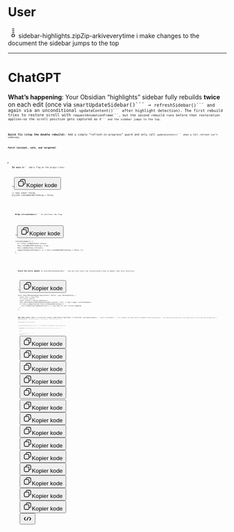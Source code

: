 # User

<span class="" data-state="closed"><a target="_blank" rel="noreferrer" class="cursor-pointer"><svg width="24" height="24" viewBox="0 0 24 24" fill="none" xmlns="http://www.w3.org/2000/svg" class="h-5 w-5 text-white"><path d="M13.9999 14.2019C14.3434 14.2019 14.6483 14.4221 14.7569 14.748L15.8796 18.1148C16.4835 19.9265 15.135 21.7979 13.2253 21.798H10.7749C8.86509 21.798 7.51666 19.9266 8.12059 18.1148L9.24325 14.748L9.29247 14.6308C9.42826 14.3703 9.69965 14.2019 10.0003 14.2019H13.9999ZM9.63465 18.6199C9.37521 19.3982 9.95445 20.2019 10.7749 20.2019H13.2253C14.0456 20.2018 14.6249 19.3982 14.3655 18.6199L13.4245 15.798H10.5757L9.63465 18.6199ZM13.9999 10.2023C14.4406 10.2023 14.7979 10.5596 14.7979 11.0003C14.7977 11.4409 14.4405 11.7984 13.9999 11.7984H10.0003C9.55969 11.7984 9.20244 11.4409 9.20223 11.0003C9.20223 10.5596 9.55956 10.2023 10.0003 10.2023H13.9999ZM13.9999 6.20151C14.4405 6.20151 14.7977 6.55902 14.7979 6.99956C14.7979 7.44028 14.4406 7.79761 13.9999 7.79761H10.0003C9.55956 7.79761 9.20223 7.44028 9.20223 6.99956C9.20244 6.55902 9.55969 6.20151 10.0003 6.20151H13.9999ZM13.9999 2.2019C14.4406 2.2019 14.7979 2.55923 14.7979 2.99995C14.7979 3.44067 14.4406 3.798 13.9999 3.798H10.0003C9.55956 3.798 9.20223 3.44067 9.20223 2.99995C9.20223 2.55923 9.55956 2.2019 10.0003 2.2019H13.9999Z" fill="currentColor" data-darkreader-inline-fill="" style="--darkreader-inline-fill: currentColor;"></path></svg>sidebar-highlights.zipZip-arkiv</a>everytime i make changes to the document the sidebar jumps to the top

--------------------------------------

# ChatGPT

> 
<p data-start="2" data-end="441"><strong data-start="2" data-end="22" data-is-only-node="">What’s happening</strong>: Your Obsidian “highlights” sidebar fully rebuilds <strong data-start="74" data-end="83">twice</strong> on each edit (once via <code data-start="107" data-end="129">smartUpdateSidebar()``` → <code data-start="132" data-end="150">refreshSidebar()``` and again via an unconditional <code data-start="182" data-end="199">updateContent()``` after highlight detection). The first rebuild tries to restore scroll with <code data-start="275" data-end="298">requestAnimationFrame```, but the <em data-start="308" data-end="316">second</em> rebuild runs before that restoration applies—so the scroll position gets captured as <code data-start="402" data-end="405">0``` and the sidebar jumps to the top.</p>
<p data-start="446" data-end="597"><strong data-start="446" data-end="485" data-is-only-node="">Quick fix (stop the double rebuild)</strong>: Add a simple “refresh-in-progress” guard and only call <code data-start="542" data-end="559">updateContent()``` when a full refresh isn’t underway.</p>
<p data-start="602" data-end="643"><strong data-start="602" data-end="641" data-is-only-node="">Patch (minimal, safe, and targeted)</strong></p>

<ul data-start="648" data-end="700">
<li data-start="648" data-end="700">
<p data-start="650" data-end="700"><strong data-start="650" data-end="666" data-is-only-node="">In <code data-start="655" data-end="664">main.ts```</strong> add a flag on the plugin class:</p>


<pre class="overflow-visible!" data-start="703" data-end="778">ts<button class="flex gap-1 items-center select-none py-1" aria-label="Kopier"><svg width="20" height="20" viewBox="0 0 20 20" fill="currentColor" xmlns="http://www.w3.org/2000/svg" class="icon-sm" data-darkreader-inline-fill="" style="--darkreader-inline-fill: currentColor;"><path d="M12.668 10.667C12.668 9.95614 12.668 9.46258 12.6367 9.0791C12.6137 8.79732 12.5758 8.60761 12.5244 8.46387L12.4688 8.33399C12.3148 8.03193 12.0803 7.77885 11.793 7.60254L11.666 7.53125C11.508 7.45087 11.2963 7.39395 10.9209 7.36328C10.5374 7.33197 10.0439 7.33203 9.33301 7.33203H6.5C5.78896 7.33203 5.29563 7.33195 4.91211 7.36328C4.63016 7.38632 4.44065 7.42413 4.29688 7.47559L4.16699 7.53125C3.86488 7.68518 3.61186 7.9196 3.43555 8.20703L3.36524 8.33399C3.28478 8.49198 3.22795 8.70352 3.19727 9.0791C3.16595 9.46259 3.16504 9.95611 3.16504 10.667V13.5C3.16504 14.211 3.16593 14.7044 3.19727 15.0879C3.22797 15.4636 3.28473 15.675 3.36524 15.833L3.43555 15.959C3.61186 16.2466 3.86474 16.4807 4.16699 16.6348L4.29688 16.6914C4.44063 16.7428 4.63025 16.7797 4.91211 16.8027C5.29563 16.8341 5.78896 16.835 6.5 16.835H9.33301C10.0439 16.835 10.5374 16.8341 10.9209 16.8027C11.2965 16.772 11.508 16.7152 11.666 16.6348L11.793 16.5645C12.0804 16.3881 12.3148 16.1351 12.4688 15.833L12.5244 15.7031C12.5759 15.5594 12.6137 15.3698 12.6367 15.0879C12.6681 14.7044 12.668 14.211 12.668 13.5V10.667ZM13.998 12.665C14.4528 12.6634 14.8011 12.6602 15.0879 12.6367C15.4635 12.606 15.675 12.5492 15.833 12.4688L15.959 12.3975C16.2466 12.2211 16.4808 11.9682 16.6348 11.666L16.6914 11.5361C16.7428 11.3924 16.7797 11.2026 16.8027 10.9209C16.8341 10.5374 16.835 10.0439 16.835 9.33301V6.5C16.835 5.78896 16.8341 5.29563 16.8027 4.91211C16.7797 4.63025 16.7428 4.44063 16.6914 4.29688L16.6348 4.16699C16.4807 3.86474 16.2466 3.61186 15.959 3.43555L15.833 3.36524C15.675 3.28473 15.4636 3.22797 15.0879 3.19727C14.7044 3.16593 14.211 3.16504 13.5 3.16504H10.667C9.9561 3.16504 9.46259 3.16595 9.0791 3.19727C8.79739 3.22028 8.6076 3.2572 8.46387 3.30859L8.33399 3.36524C8.03176 3.51923 7.77886 3.75343 7.60254 4.04102L7.53125 4.16699C7.4508 4.32498 7.39397 4.53655 7.36328 4.91211C7.33985 5.19893 7.33562 5.54719 7.33399 6.00195H9.33301C10.022 6.00195 10.5791 6.00131 11.0293 6.03809C11.4873 6.07551 11.8937 6.15471 12.2705 6.34668L12.4883 6.46875C12.984 6.7728 13.3878 7.20854 13.6533 7.72949L13.7197 7.87207C13.8642 8.20859 13.9292 8.56974 13.9619 8.9707C13.9987 9.42092 13.998 9.97799 13.998 10.667V12.665ZM18.165 9.33301C18.165 10.022 18.1657 10.5791 18.1289 11.0293C18.0961 11.4302 18.0311 11.7914 17.8867 12.1279L17.8203 12.2705C17.5549 12.7914 17.1509 13.2272 16.6553 13.5313L16.4365 13.6533C16.0599 13.8452 15.6541 13.9245 15.1963 13.9619C14.8593 13.9895 14.4624 13.9935 13.9951 13.9951C13.9935 14.4624 13.9895 14.8593 13.9619 15.1963C13.9292 15.597 13.864 15.9576 13.7197 16.2939L13.6533 16.4365C13.3878 16.9576 12.9841 17.3941 12.4883 17.6982L12.2705 17.8203C11.8937 18.0123 11.4873 18.0915 11.0293 18.1289C10.5791 18.1657 10.022 18.165 9.33301 18.165H6.5C5.81091 18.165 5.25395 18.1657 4.80371 18.1289C4.40306 18.0962 4.04235 18.031 3.70606 17.8867L3.56348 17.8203C3.04244 17.5548 2.60585 17.151 2.30176 16.6553L2.17969 16.4365C1.98788 16.0599 1.90851 15.6541 1.87109 15.1963C1.83431 14.746 1.83496 14.1891 1.83496 13.5V10.667C1.83496 9.978 1.83432 9.42091 1.87109 8.9707C1.90851 8.5127 1.98772 8.10625 2.17969 7.72949L2.30176 7.51172C2.60586 7.0159 3.04236 6.6122 3.56348 6.34668L3.70606 6.28027C4.04237 6.136 4.40303 6.07083 4.80371 6.03809C5.14051 6.01057 5.53708 6.00551 6.00391 6.00391C6.00551 5.53708 6.01057 5.14051 6.03809 4.80371C6.0755 4.34588 6.15483 3.94012 6.34668 3.56348L6.46875 3.34473C6.77282 2.84912 7.20856 2.44514 7.72949 2.17969L7.87207 2.11328C8.20855 1.96886 8.56979 1.90385 8.9707 1.87109C9.42091 1.83432 9.978 1.83496 10.667 1.83496H13.5C14.1891 1.83496 14.746 1.83431 15.1963 1.87109C15.6541 1.90851 16.0599 1.98788 16.4365 2.17969L16.6553 2.30176C17.151 2.60585 17.5548 3.04244 17.8203 3.56348L17.8867 3.70606C18.031 4.04235 18.0962 4.40306 18.1289 4.80371C18.1657 5.25395 18.165 5.81091 18.165 6.5V9.33301Z"></path></svg>Kopier kode</button>
```
// near other fields
private isSidebarRefreshing = false;
```



<ul data-start="783" data-end="837">
<li data-start="783" data-end="837">
<p data-start="785" data-end="837"><strong data-start="785" data-end="812" data-is-only-node="">Wrap <code data-start="792" data-end="810">refreshSidebar()```</strong> to set/clear the flag:</p>


<pre class="overflow-visible!" data-start="840" data-end="1054">ts<button class="flex gap-1 items-center select-none py-1" aria-label="Kopier"><svg width="20" height="20" viewBox="0 0 20 20" fill="currentColor" xmlns="http://www.w3.org/2000/svg" class="icon-sm" data-darkreader-inline-fill="" style="--darkreader-inline-fill: currentColor;"><path d="M12.668 10.667C12.668 9.95614 12.668 9.46258 12.6367 9.0791C12.6137 8.79732 12.5758 8.60761 12.5244 8.46387L12.4688 8.33399C12.3148 8.03193 12.0803 7.77885 11.793 7.60254L11.666 7.53125C11.508 7.45087 11.2963 7.39395 10.9209 7.36328C10.5374 7.33197 10.0439 7.33203 9.33301 7.33203H6.5C5.78896 7.33203 5.29563 7.33195 4.91211 7.36328C4.63016 7.38632 4.44065 7.42413 4.29688 7.47559L4.16699 7.53125C3.86488 7.68518 3.61186 7.9196 3.43555 8.20703L3.36524 8.33399C3.28478 8.49198 3.22795 8.70352 3.19727 9.0791C3.16595 9.46259 3.16504 9.95611 3.16504 10.667V13.5C3.16504 14.211 3.16593 14.7044 3.19727 15.0879C3.22797 15.4636 3.28473 15.675 3.36524 15.833L3.43555 15.959C3.61186 16.2466 3.86474 16.4807 4.16699 16.6348L4.29688 16.6914C4.44063 16.7428 4.63025 16.7797 4.91211 16.8027C5.29563 16.8341 5.78896 16.835 6.5 16.835H9.33301C10.0439 16.835 10.5374 16.8341 10.9209 16.8027C11.2965 16.772 11.508 16.7152 11.666 16.6348L11.793 16.5645C12.0804 16.3881 12.3148 16.1351 12.4688 15.833L12.5244 15.7031C12.5759 15.5594 12.6137 15.3698 12.6367 15.0879C12.6681 14.7044 12.668 14.211 12.668 13.5V10.667ZM13.998 12.665C14.4528 12.6634 14.8011 12.6602 15.0879 12.6367C15.4635 12.606 15.675 12.5492 15.833 12.4688L15.959 12.3975C16.2466 12.2211 16.4808 11.9682 16.6348 11.666L16.6914 11.5361C16.7428 11.3924 16.7797 11.2026 16.8027 10.9209C16.8341 10.5374 16.835 10.0439 16.835 9.33301V6.5C16.835 5.78896 16.8341 5.29563 16.8027 4.91211C16.7797 4.63025 16.7428 4.44063 16.6914 4.29688L16.6348 4.16699C16.4807 3.86474 16.2466 3.61186 15.959 3.43555L15.833 3.36524C15.675 3.28473 15.4636 3.22797 15.0879 3.19727C14.7044 3.16593 14.211 3.16504 13.5 3.16504H10.667C9.9561 3.16504 9.46259 3.16595 9.0791 3.19727C8.79739 3.22028 8.6076 3.2572 8.46387 3.30859L8.33399 3.36524C8.03176 3.51923 7.77886 3.75343 7.60254 4.04102L7.53125 4.16699C7.4508 4.32498 7.39397 4.53655 7.36328 4.91211C7.33985 5.19893 7.33562 5.54719 7.33399 6.00195H9.33301C10.022 6.00195 10.5791 6.00131 11.0293 6.03809C11.4873 6.07551 11.8937 6.15471 12.2705 6.34668L12.4883 6.46875C12.984 6.7728 13.3878 7.20854 13.6533 7.72949L13.7197 7.87207C13.8642 8.20859 13.9292 8.56974 13.9619 8.9707C13.9987 9.42092 13.998 9.97799 13.998 10.667V12.665ZM18.165 9.33301C18.165 10.022 18.1657 10.5791 18.1289 11.0293C18.0961 11.4302 18.0311 11.7914 17.8867 12.1279L17.8203 12.2705C17.5549 12.7914 17.1509 13.2272 16.6553 13.5313L16.4365 13.6533C16.0599 13.8452 15.6541 13.9245 15.1963 13.9619C14.8593 13.9895 14.4624 13.9935 13.9951 13.9951C13.9935 14.4624 13.9895 14.8593 13.9619 15.1963C13.9292 15.597 13.864 15.9576 13.7197 16.2939L13.6533 16.4365C13.3878 16.9576 12.9841 17.3941 12.4883 17.6982L12.2705 17.8203C11.8937 18.0123 11.4873 18.0915 11.0293 18.1289C10.5791 18.1657 10.022 18.165 9.33301 18.165H6.5C5.81091 18.165 5.25395 18.1657 4.80371 18.1289C4.40306 18.0962 4.04235 18.031 3.70606 17.8867L3.56348 17.8203C3.04244 17.5548 2.60585 17.151 2.30176 16.6553L2.17969 16.4365C1.98788 16.0599 1.90851 15.6541 1.87109 15.1963C1.83431 14.746 1.83496 14.1891 1.83496 13.5V10.667C1.83496 9.978 1.83432 9.42091 1.87109 8.9707C1.90851 8.5127 1.98772 8.10625 2.17969 7.72949L2.30176 7.51172C2.60586 7.0159 3.04236 6.6122 3.56348 6.34668L3.70606 6.28027C4.04237 6.136 4.40303 6.07083 4.80371 6.03809C5.14051 6.01057 5.53708 6.00551 6.00391 6.00391C6.00551 5.53708 6.01057 5.14051 6.03809 4.80371C6.0755 4.34588 6.15483 3.94012 6.34668 3.56348L6.46875 3.34473C6.77282 2.84912 7.20856 2.44514 7.72949 2.17969L7.87207 2.11328C8.20855 1.96886 8.56979 1.90385 8.9707 1.87109C9.42091 1.83432 9.978 1.83496 10.667 1.83496H13.5C14.1891 1.83496 14.746 1.83431 15.1963 1.87109C15.6541 1.90851 16.0599 1.98788 16.4365 2.17969L16.6553 2.30176C17.151 2.60585 17.5548 3.04244 17.8203 3.56348L17.8867 3.70606C18.031 4.04235 18.0962 4.40306 18.1289 4.80371C18.1657 5.25395 18.165 5.81091 18.165 6.5V9.33301Z"></path></svg>Kopier kode</button>
```
refreshSidebar() {
  if (!this.sidebarView) return;
  this.isSidebarRefreshing = true;
  this.sidebarView.refresh();
  requestAnimationFrame(() => { this.isSidebarRefreshing = false; });
}
```



<ul data-start="1059" data-end="1200">
<li data-start="1059" data-end="1200">
<p data-start="1061" data-end="1200"><strong data-start="1061" data-end="1087" data-is-only-node="">Guard the extra update</strong> in <code data-start="1091" data-end="1117">detectMarkdownHighlights``` (and any other place that unconditionally does an update right after detection):</p>


<pre class="overflow-visible!" data-start="1203" data-end="1612">ts<button class="flex gap-1 items-center select-none py-1" aria-label="Kopier"><svg width="20" height="20" viewBox="0 0 20 20" fill="currentColor" xmlns="http://www.w3.org/2000/svg" class="icon-sm" data-darkreader-inline-fill="" style="--darkreader-inline-fill: currentColor;"><path d="M12.668 10.667C12.668 9.95614 12.668 9.46258 12.6367 9.0791C12.6137 8.79732 12.5758 8.60761 12.5244 8.46387L12.4688 8.33399C12.3148 8.03193 12.0803 7.77885 11.793 7.60254L11.666 7.53125C11.508 7.45087 11.2963 7.39395 10.9209 7.36328C10.5374 7.33197 10.0439 7.33203 9.33301 7.33203H6.5C5.78896 7.33203 5.29563 7.33195 4.91211 7.36328C4.63016 7.38632 4.44065 7.42413 4.29688 7.47559L4.16699 7.53125C3.86488 7.68518 3.61186 7.9196 3.43555 8.20703L3.36524 8.33399C3.28478 8.49198 3.22795 8.70352 3.19727 9.0791C3.16595 9.46259 3.16504 9.95611 3.16504 10.667V13.5C3.16504 14.211 3.16593 14.7044 3.19727 15.0879C3.22797 15.4636 3.28473 15.675 3.36524 15.833L3.43555 15.959C3.61186 16.2466 3.86474 16.4807 4.16699 16.6348L4.29688 16.6914C4.44063 16.7428 4.63025 16.7797 4.91211 16.8027C5.29563 16.8341 5.78896 16.835 6.5 16.835H9.33301C10.0439 16.835 10.5374 16.8341 10.9209 16.8027C11.2965 16.772 11.508 16.7152 11.666 16.6348L11.793 16.5645C12.0804 16.3881 12.3148 16.1351 12.4688 15.833L12.5244 15.7031C12.5759 15.5594 12.6137 15.3698 12.6367 15.0879C12.6681 14.7044 12.668 14.211 12.668 13.5V10.667ZM13.998 12.665C14.4528 12.6634 14.8011 12.6602 15.0879 12.6367C15.4635 12.606 15.675 12.5492 15.833 12.4688L15.959 12.3975C16.2466 12.2211 16.4808 11.9682 16.6348 11.666L16.6914 11.5361C16.7428 11.3924 16.7797 11.2026 16.8027 10.9209C16.8341 10.5374 16.835 10.0439 16.835 9.33301V6.5C16.835 5.78896 16.8341 5.29563 16.8027 4.91211C16.7797 4.63025 16.7428 4.44063 16.6914 4.29688L16.6348 4.16699C16.4807 3.86474 16.2466 3.61186 15.959 3.43555L15.833 3.36524C15.675 3.28473 15.4636 3.22797 15.0879 3.19727C14.7044 3.16593 14.211 3.16504 13.5 3.16504H10.667C9.9561 3.16504 9.46259 3.16595 9.0791 3.19727C8.79739 3.22028 8.6076 3.2572 8.46387 3.30859L8.33399 3.36524C8.03176 3.51923 7.77886 3.75343 7.60254 4.04102L7.53125 4.16699C7.4508 4.32498 7.39397 4.53655 7.36328 4.91211C7.33985 5.19893 7.33562 5.54719 7.33399 6.00195H9.33301C10.022 6.00195 10.5791 6.00131 11.0293 6.03809C11.4873 6.07551 11.8937 6.15471 12.2705 6.34668L12.4883 6.46875C12.984 6.7728 13.3878 7.20854 13.6533 7.72949L13.7197 7.87207C13.8642 8.20859 13.9292 8.56974 13.9619 8.9707C13.9987 9.42092 13.998 9.97799 13.998 10.667V12.665ZM18.165 9.33301C18.165 10.022 18.1657 10.5791 18.1289 11.0293C18.0961 11.4302 18.0311 11.7914 17.8867 12.1279L17.8203 12.2705C17.5549 12.7914 17.1509 13.2272 16.6553 13.5313L16.4365 13.6533C16.0599 13.8452 15.6541 13.9245 15.1963 13.9619C14.8593 13.9895 14.4624 13.9935 13.9951 13.9951C13.9935 14.4624 13.9895 14.8593 13.9619 15.1963C13.9292 15.597 13.864 15.9576 13.7197 16.2939L13.6533 16.4365C13.3878 16.9576 12.9841 17.3941 12.4883 17.6982L12.2705 17.8203C11.8937 18.0123 11.4873 18.0915 11.0293 18.1289C10.5791 18.1657 10.022 18.165 9.33301 18.165H6.5C5.81091 18.165 5.25395 18.1657 4.80371 18.1289C4.40306 18.0962 4.04235 18.031 3.70606 17.8867L3.56348 17.8203C3.04244 17.5548 2.60585 17.151 2.30176 16.6553L2.17969 16.4365C1.98788 16.0599 1.90851 15.6541 1.87109 15.1963C1.83431 14.746 1.83496 14.1891 1.83496 13.5V10.667C1.83496 9.978 1.83432 9.42091 1.87109 8.9707C1.90851 8.5127 1.98772 8.10625 2.17969 7.72949L2.30176 7.51172C2.60586 7.0159 3.04236 6.6122 3.56348 6.34668L3.70606 6.28027C4.04237 6.136 4.40303 6.07083 4.80371 6.03809C5.14051 6.01057 5.53708 6.00551 6.00391 6.00391C6.00551 5.53708 6.01057 5.14051 6.03809 4.80371C6.0755 4.34588 6.15483 3.94012 6.34668 3.56348L6.46875 3.34473C6.77282 2.84912 7.20856 2.44514 7.72949 2.17969L7.87207 2.11328C8.20855 1.96886 8.56979 1.90385 8.9707 1.87109C9.42091 1.83432 9.978 1.83496 10.667 1.83496H13.5C14.1891 1.83496 14.746 1.83431 15.1963 1.87109C15.6541 1.90851 16.0599 1.98788 16.4365 2.17969L16.6553 2.30176C17.151 2.60585 17.5548 3.04244 17.8203 3.56348L17.8867 3.70606C18.031 4.04235 18.0962 4.40306 18.1289 4.80371C18.1657 5.25395 18.165 5.81091 18.165 6.5V9.33301Z"></path></svg>Kopier kode</button>
```
async detectMarkdownHighlights(editor: Editor, view: MarkdownView) {
  const file = view.file;
  if (!file) return;
  const content = editor.getValue();
  this.detectAndStoreMarkdownHighlights(content, file); // may trigger refreshSidebar()
  if (this.sidebarView &amp;&amp; !this.isSidebarRefreshing) {
    this.sidebarView.updateContent(); // only when no full refresh happened
  }
}
```


<p data-start="1617" data-end="2048"><strong data-start="1617" data-end="1635" data-is-only-node="">Why this works</strong>: When a structural change (add/remove highlight) is detected, <code data-start="1698" data-end="1720">smartUpdateSidebar()``` calls <code data-start="1727" data-end="1745">refreshSidebar()``` (a full rebuild). The flag prevents the immediate follow-up <code data-start="1806" data-end="1823">updateContent()``` from running during that same frame, so the original rebuild’s scroll-restore logic (already present in <code data-start="1928" data-end="1951">HighlightsSidebarView``` via <code data-start="1956" data-end="1981">captureScrollPosition()```/<code data-start="1982" data-end="2007">restoreScrollPosition()```) can actually apply. No race, no jump.</p>
<p data-start="2053" data-end="2112"><strong data-start="2053" data-end="2109" data-is-only-node="">Nice-to-have (optional, if you still see rare jumps)</strong>:</p>

<ul data-start="2115" data-end="2539">
<li data-start="2115" data-end="2302">
<p data-start="2117" data-end="2302"><strong data-start="2117" data-end="2160" data-is-only-node="">Defer “content-only” updates by a frame</strong>: wrap <code data-start="2167" data-end="2184">updateContent()``` calls in <code data-start="2194" data-end="2257">requestAnimationFrame(() => this.sidebarView.updateContent())``` wherever they’re triggered by edit events.</p>

<li data-start="2305" data-end="2537">
<p data-start="2307" data-end="2537"><strong data-start="2307" data-end="2335" data-is-only-node="">Avoid redundant captures</strong>: if you add a small boolean like <code data-start="2369" data-end="2388">ignoreNextCapture``` in the sidebar view and set it during a full refresh, you can skip one <code data-start="2460" data-end="2485">captureScrollPosition()``` inside <code data-start="2493" data-end="2510">renderContent()``` to further reduce races.</p>


<p data-start="2542" data-end="2575"><strong data-start="2542" data-end="2572" data-is-only-node="">Where to look in your repo</strong>:</p>

<ul data-start="2578" data-end="2886">
<li data-start="2578" data-end="2758">
<p data-start="2580" data-end="2758"><code data-start="2580" data-end="2589" data-is-only-node="">main.ts```: you already have <code data-start="2608" data-end="2623">editor-change``` → <code data-start="2626" data-end="2665">debounceDetectMarkdownHighlights(...)``` → <code data-start="2668" data-end="2699">detectMarkdownHighlights(...)``` and <code data-start="2704" data-end="2722">refreshSidebar()```. Apply the flag and guards there.</p>

<li data-start="2761" data-end="2884">
<p data-start="2763" data-end="2884"><code data-start="2763" data-end="2790" data-is-only-node="">src/views/sidebar-view.ts```: your scroll capture/restore is fine; the issue is the double render + RAF timing upstream.</p>


<p data-start="2889" data-end="3100" data-is-last-node=""><strong data-start="2889" data-end="2908" data-is-only-node="">After the patch</strong>: Edits that only tweak existing highlight text will keep using targeted <code data-start="2981" data-end="2995">updateItem()``` (no jump), and edits that add/remove highlights will do one full refresh with proper scroll restoration.</p>


--------------------------------------

# User

can you think about how to best implement this, so changes are made to md dokument it stays where it is

--------------------------------------

# ChatGPT

> 
<p data-start="2" data-end="162"><strong data-start="2" data-end="10" data-is-only-node="">Goal</strong>: Keep the highlights sidebar’s <strong data-start="42" data-end="69">visible position stable</strong> while you type in an MD document—no jumping to the top, even when items are added/removed.</p>
<p data-start="167" data-end="536"><strong data-start="167" data-end="180" data-is-only-node="">Core idea</strong>: Do <strong data-start="185" data-end="208">one render per tick</strong>, and wrap that render in a <strong data-start="236" data-end="270">scroll restoration transaction</strong> that (1) captures a robust “anchor” (the item at the viewport center + its precise offset), (2) rebuilds or patches the list, and (3) restores position relative to that same item. Also <strong data-start="456" data-end="473">pin to bottom</strong> when the user is at the end, and <strong data-start="507" data-end="533">avoid nested refreshes</strong>.</p>

<ul data-start="541" data-end="746">
<li data-start="541" data-end="744">
<p data-start="543" data-end="744"><strong data-start="543" data-end="582" data-is-only-node="">Why an anchor (not raw <code data-start="568" data-end="579">scrollTop```)</strong>: Heights shift when text wraps, headings fold, or items are inserted above. Anchoring to the <strong data-start="676" data-end="692">same item ID</strong> + <strong data-start="695" data-end="714">relative offset</strong> survives all those changes.</p>


<p data-start="749" data-end="808"><strong data-start="749" data-end="805" data-is-only-node="">Architecture (drop-in without rewriting your plugin)</strong>:</p>

<ul data-start="813" data-end="1298">
<li data-start="813" data-end="943">
<p data-start="815" data-end="943"><strong data-start="815" data-end="834" data-is-only-node="">RenderScheduler</strong>: Coalesces many edit events into <strong data-start="868" data-end="875">one</strong> render, with a severity ladder: <em data-start="908" data-end="914">none</em> < <em data-start="917" data-end="931">content-only</em> < <em data-start="934" data-end="940">full</em>.</p>

<li data-start="946" data-end="1047">
<p data-start="948" data-end="1047"><strong data-start="948" data-end="966" data-is-only-node="">ScrollRestorer</strong>: Small helper to <strong data-start="984" data-end="1014">capture → render → restore</strong> and handle “pinned to bottom”.</p>

<li data-start="1050" data-end="1203">
<p data-start="1052" data-end="1203"><strong data-start="1052" data-end="1071" data-is-only-node="">Stable item IDs</strong>: Every list row gets a <code data-start="1095" data-end="1104">data-id``` (e.g., <code data-start="1112" data-end="1150">hash(filePath|headingPath|lineRange)```), so the anchor can be re-found after DOM updates.</p>

<li data-start="1206" data-end="1296">
<p data-start="1208" data-end="1296"><strong data-start="1208" data-end="1229" data-is-only-node="">Re-entrancy guard</strong>: Prevents a second update from firing during an ongoing refresh.</p>


<p data-start="1301" data-end="1392"><strong data-start="1301" data-end="1390" data-is-only-node="">Code — paste these pieces (TypeScript) and wire them into your existing <code data-start="1375" data-end="1388">SidebarView```</strong></p>
<pre class="overflow-visible!" data-start="1397" data-end="3579">ts<button class="flex gap-1 items-center select-none py-1" aria-label="Kopier"><svg width="20" height="20" viewBox="0 0 20 20" fill="currentColor" xmlns="http://www.w3.org/2000/svg" class="icon-sm" data-darkreader-inline-fill="" style="--darkreader-inline-fill: currentColor;"><path d="M12.668 10.667C12.668 9.95614 12.668 9.46258 12.6367 9.0791C12.6137 8.79732 12.5758 8.60761 12.5244 8.46387L12.4688 8.33399C12.3148 8.03193 12.0803 7.77885 11.793 7.60254L11.666 7.53125C11.508 7.45087 11.2963 7.39395 10.9209 7.36328C10.5374 7.33197 10.0439 7.33203 9.33301 7.33203H6.5C5.78896 7.33203 5.29563 7.33195 4.91211 7.36328C4.63016 7.38632 4.44065 7.42413 4.29688 7.47559L4.16699 7.53125C3.86488 7.68518 3.61186 7.9196 3.43555 8.20703L3.36524 8.33399C3.28478 8.49198 3.22795 8.70352 3.19727 9.0791C3.16595 9.46259 3.16504 9.95611 3.16504 10.667V13.5C3.16504 14.211 3.16593 14.7044 3.19727 15.0879C3.22797 15.4636 3.28473 15.675 3.36524 15.833L3.43555 15.959C3.61186 16.2466 3.86474 16.4807 4.16699 16.6348L4.29688 16.6914C4.44063 16.7428 4.63025 16.7797 4.91211 16.8027C5.29563 16.8341 5.78896 16.835 6.5 16.835H9.33301C10.0439 16.835 10.5374 16.8341 10.9209 16.8027C11.2965 16.772 11.508 16.7152 11.666 16.6348L11.793 16.5645C12.0804 16.3881 12.3148 16.1351 12.4688 15.833L12.5244 15.7031C12.5759 15.5594 12.6137 15.3698 12.6367 15.0879C12.6681 14.7044 12.668 14.211 12.668 13.5V10.667ZM13.998 12.665C14.4528 12.6634 14.8011 12.6602 15.0879 12.6367C15.4635 12.606 15.675 12.5492 15.833 12.4688L15.959 12.3975C16.2466 12.2211 16.4808 11.9682 16.6348 11.666L16.6914 11.5361C16.7428 11.3924 16.7797 11.2026 16.8027 10.9209C16.8341 10.5374 16.835 10.0439 16.835 9.33301V6.5C16.835 5.78896 16.8341 5.29563 16.8027 4.91211C16.7797 4.63025 16.7428 4.44063 16.6914 4.29688L16.6348 4.16699C16.4807 3.86474 16.2466 3.61186 15.959 3.43555L15.833 3.36524C15.675 3.28473 15.4636 3.22797 15.0879 3.19727C14.7044 3.16593 14.211 3.16504 13.5 3.16504H10.667C9.9561 3.16504 9.46259 3.16595 9.0791 3.19727C8.79739 3.22028 8.6076 3.2572 8.46387 3.30859L8.33399 3.36524C8.03176 3.51923 7.77886 3.75343 7.60254 4.04102L7.53125 4.16699C7.4508 4.32498 7.39397 4.53655 7.36328 4.91211C7.33985 5.19893 7.33562 5.54719 7.33399 6.00195H9.33301C10.022 6.00195 10.5791 6.00131 11.0293 6.03809C11.4873 6.07551 11.8937 6.15471 12.2705 6.34668L12.4883 6.46875C12.984 6.7728 13.3878 7.20854 13.6533 7.72949L13.7197 7.87207C13.8642 8.20859 13.9292 8.56974 13.9619 8.9707C13.9987 9.42092 13.998 9.97799 13.998 10.667V12.665ZM18.165 9.33301C18.165 10.022 18.1657 10.5791 18.1289 11.0293C18.0961 11.4302 18.0311 11.7914 17.8867 12.1279L17.8203 12.2705C17.5549 12.7914 17.1509 13.2272 16.6553 13.5313L16.4365 13.6533C16.0599 13.8452 15.6541 13.9245 15.1963 13.9619C14.8593 13.9895 14.4624 13.9935 13.9951 13.9951C13.9935 14.4624 13.9895 14.8593 13.9619 15.1963C13.9292 15.597 13.864 15.9576 13.7197 16.2939L13.6533 16.4365C13.3878 16.9576 12.9841 17.3941 12.4883 17.6982L12.2705 17.8203C11.8937 18.0123 11.4873 18.0915 11.0293 18.1289C10.5791 18.1657 10.022 18.165 9.33301 18.165H6.5C5.81091 18.165 5.25395 18.1657 4.80371 18.1289C4.40306 18.0962 4.04235 18.031 3.70606 17.8867L3.56348 17.8203C3.04244 17.5548 2.60585 17.151 2.30176 16.6553L2.17969 16.4365C1.98788 16.0599 1.90851 15.6541 1.87109 15.1963C1.83431 14.746 1.83496 14.1891 1.83496 13.5V10.667C1.83496 9.978 1.83432 9.42091 1.87109 8.9707C1.90851 8.5127 1.98772 8.10625 2.17969 7.72949L2.30176 7.51172C2.60586 7.0159 3.04236 6.6122 3.56348 6.34668L3.70606 6.28027C4.04237 6.136 4.40303 6.07083 4.80371 6.03809C5.14051 6.01057 5.53708 6.00551 6.00391 6.00391C6.00551 5.53708 6.01057 5.14051 6.03809 4.80371C6.0755 4.34588 6.15483 3.94012 6.34668 3.56348L6.46875 3.34473C6.77282 2.84912 7.20856 2.44514 7.72949 2.17969L7.87207 2.11328C8.20855 1.96886 8.56979 1.90385 8.9707 1.87109C9.42091 1.83432 9.978 1.83496 10.667 1.83496H13.5C14.1891 1.83496 14.746 1.83431 15.1963 1.87109C15.6541 1.90851 16.0599 1.98788 16.4365 2.17969L16.6553 2.30176C17.151 2.60585 17.5548 3.04244 17.8203 3.56348L17.8867 3.70606C18.031 4.04235 18.0962 4.40306 18.1289 4.80371C18.1657 5.25395 18.165 5.81091 18.165 6.5V9.33301Z"></path></svg>Kopier kode</button>
```
// utils/scroll-restorer.ts
export class ScrollRestorer {
  private anchorId: string | null = null;
  private anchorLocalOffset = 0; // px from top of anchor to viewport center
  private pinnedToBottom = false;

  capture(container: HTMLElement, itemSelector = ".highlight-item") {
    const { scrollTop, clientHeight, scrollHeight } = container;
    // Detect "pinned to bottom" within 1px tolerance
    this.pinnedToBottom = scrollTop + clientHeight >= scrollHeight - 1;
    if (this.pinnedToBottom) {
      this.anchorId = null;
      return;
    }
    // Find the item at the viewport center
    const centerY = scrollTop + clientHeight / 2;
    const children = Array.from(container.querySelectorAll<HTMLElement>(itemSelector));
    let best: HTMLElement | null = null;
    for (const el of children) {
      const top = el.offsetTop;
      const bottom = top + el.offsetHeight;
      if (top <= centerY &amp;&amp; centerY < bottom) { best = el; break; }
    }
    if (!best &amp;&amp; children.length) {
      // Fallback: pick the last fully visible or the first
      best = children.find(el => el.offsetTop + el.offsetHeight <= centerY) ?? children[0];
    }
    if (best) {
      this.anchorId = best.dataset.id ?? null;
      this.anchorLocalOffset = centerY - best.offsetTop;
    } else {
      this.anchorId = null;
    }
  }

  restore(container: HTMLElement, itemSelector = ".highlight-item") {
    // Write phase happens next frame to ensure DOM is ready
    requestAnimationFrame(() => {
      if (this.pinnedToBottom) {
        container.scrollTop = container.scrollHeight - container.clientHeight;
        return;
      }
      if (!this.anchorId) return; // nothing to do
      const el = container.querySelector<HTMLElement>(`${itemSelector}[data-id="${CSS.escape(this.anchorId)}"]`);
      if (!el) return; // item disappeared; keep natural position
      const targetCenter = el.offsetTop + this.anchorLocalOffset;
      const desiredScrollTop = Math.max(0, targetCenter - container.clientHeight / 2);
      container.scrollTop = desiredScrollTop;
    });
  }
}
```


<pre class="overflow-visible!" data-start="3584" data-end="4489">ts<button class="flex gap-1 items-center select-none py-1" aria-label="Kopier"><svg width="20" height="20" viewBox="0 0 20 20" fill="currentColor" xmlns="http://www.w3.org/2000/svg" class="icon-sm" data-darkreader-inline-fill="" style="--darkreader-inline-fill: currentColor;"><path d="M12.668 10.667C12.668 9.95614 12.668 9.46258 12.6367 9.0791C12.6137 8.79732 12.5758 8.60761 12.5244 8.46387L12.4688 8.33399C12.3148 8.03193 12.0803 7.77885 11.793 7.60254L11.666 7.53125C11.508 7.45087 11.2963 7.39395 10.9209 7.36328C10.5374 7.33197 10.0439 7.33203 9.33301 7.33203H6.5C5.78896 7.33203 5.29563 7.33195 4.91211 7.36328C4.63016 7.38632 4.44065 7.42413 4.29688 7.47559L4.16699 7.53125C3.86488 7.68518 3.61186 7.9196 3.43555 8.20703L3.36524 8.33399C3.28478 8.49198 3.22795 8.70352 3.19727 9.0791C3.16595 9.46259 3.16504 9.95611 3.16504 10.667V13.5C3.16504 14.211 3.16593 14.7044 3.19727 15.0879C3.22797 15.4636 3.28473 15.675 3.36524 15.833L3.43555 15.959C3.61186 16.2466 3.86474 16.4807 4.16699 16.6348L4.29688 16.6914C4.44063 16.7428 4.63025 16.7797 4.91211 16.8027C5.29563 16.8341 5.78896 16.835 6.5 16.835H9.33301C10.0439 16.835 10.5374 16.8341 10.9209 16.8027C11.2965 16.772 11.508 16.7152 11.666 16.6348L11.793 16.5645C12.0804 16.3881 12.3148 16.1351 12.4688 15.833L12.5244 15.7031C12.5759 15.5594 12.6137 15.3698 12.6367 15.0879C12.6681 14.7044 12.668 14.211 12.668 13.5V10.667ZM13.998 12.665C14.4528 12.6634 14.8011 12.6602 15.0879 12.6367C15.4635 12.606 15.675 12.5492 15.833 12.4688L15.959 12.3975C16.2466 12.2211 16.4808 11.9682 16.6348 11.666L16.6914 11.5361C16.7428 11.3924 16.7797 11.2026 16.8027 10.9209C16.8341 10.5374 16.835 10.0439 16.835 9.33301V6.5C16.835 5.78896 16.8341 5.29563 16.8027 4.91211C16.7797 4.63025 16.7428 4.44063 16.6914 4.29688L16.6348 4.16699C16.4807 3.86474 16.2466 3.61186 15.959 3.43555L15.833 3.36524C15.675 3.28473 15.4636 3.22797 15.0879 3.19727C14.7044 3.16593 14.211 3.16504 13.5 3.16504H10.667C9.9561 3.16504 9.46259 3.16595 9.0791 3.19727C8.79739 3.22028 8.6076 3.2572 8.46387 3.30859L8.33399 3.36524C8.03176 3.51923 7.77886 3.75343 7.60254 4.04102L7.53125 4.16699C7.4508 4.32498 7.39397 4.53655 7.36328 4.91211C7.33985 5.19893 7.33562 5.54719 7.33399 6.00195H9.33301C10.022 6.00195 10.5791 6.00131 11.0293 6.03809C11.4873 6.07551 11.8937 6.15471 12.2705 6.34668L12.4883 6.46875C12.984 6.7728 13.3878 7.20854 13.6533 7.72949L13.7197 7.87207C13.8642 8.20859 13.9292 8.56974 13.9619 8.9707C13.9987 9.42092 13.998 9.97799 13.998 10.667V12.665ZM18.165 9.33301C18.165 10.022 18.1657 10.5791 18.1289 11.0293C18.0961 11.4302 18.0311 11.7914 17.8867 12.1279L17.8203 12.2705C17.5549 12.7914 17.1509 13.2272 16.6553 13.5313L16.4365 13.6533C16.0599 13.8452 15.6541 13.9245 15.1963 13.9619C14.8593 13.9895 14.4624 13.9935 13.9951 13.9951C13.9935 14.4624 13.9895 14.8593 13.9619 15.1963C13.9292 15.597 13.864 15.9576 13.7197 16.2939L13.6533 16.4365C13.3878 16.9576 12.9841 17.3941 12.4883 17.6982L12.2705 17.8203C11.8937 18.0123 11.4873 18.0915 11.0293 18.1289C10.5791 18.1657 10.022 18.165 9.33301 18.165H6.5C5.81091 18.165 5.25395 18.1657 4.80371 18.1289C4.40306 18.0962 4.04235 18.031 3.70606 17.8867L3.56348 17.8203C3.04244 17.5548 2.60585 17.151 2.30176 16.6553L2.17969 16.4365C1.98788 16.0599 1.90851 15.6541 1.87109 15.1963C1.83431 14.746 1.83496 14.1891 1.83496 13.5V10.667C1.83496 9.978 1.83432 9.42091 1.87109 8.9707C1.90851 8.5127 1.98772 8.10625 2.17969 7.72949L2.30176 7.51172C2.60586 7.0159 3.04236 6.6122 3.56348 6.34668L3.70606 6.28027C4.04237 6.136 4.40303 6.07083 4.80371 6.03809C5.14051 6.01057 5.53708 6.00551 6.00391 6.00391C6.00551 5.53708 6.01057 5.14051 6.03809 4.80371C6.0755 4.34588 6.15483 3.94012 6.34668 3.56348L6.46875 3.34473C6.77282 2.84912 7.20856 2.44514 7.72949 2.17969L7.87207 2.11328C8.20855 1.96886 8.56979 1.90385 8.9707 1.87109C9.42091 1.83432 9.978 1.83496 10.667 1.83496H13.5C14.1891 1.83496 14.746 1.83431 15.1963 1.87109C15.6541 1.90851 16.0599 1.98788 16.4365 2.17969L16.6553 2.30176C17.151 2.60585 17.5548 3.04244 17.8203 3.56348L17.8867 3.70606C18.031 4.04235 18.0962 4.40306 18.1289 4.80371C18.1657 5.25395 18.165 5.81091 18.165 6.5V9.33301Z"></path></svg>Kopier kode</button>
```
// utils/render-scheduler.ts
export type RenderKind = "none" | "content" | "full";
const RANK: Record<RenderKind, number> = { none: 0, content: 1, full: 2 };

export class RenderScheduler {
  private pending: RenderKind = "none";
  private scheduled = false;
  private isRendering = false;

  request(kind: RenderKind, cb: (kind: RenderKind) => void) {
    // Coalesce: keep the highest-cost request
    if (RANK[kind] > RANK[this.pending]) this.pending = kind;
    if (this.scheduled) return;
    this.scheduled = true;
    queueMicrotask(() => {
      if (this.isRendering) return; // extra safety guard
      this.isRendering = true;
      const k = this.pending;
      this.pending = "none";
      this.scheduled = false;
      try { cb(k); } finally { this.isRendering = false; }
    });
  }

  get busy() { return this.isRendering; }
}
```


<pre class="overflow-visible!" data-start="4494" data-end="6419">ts<button class="flex gap-1 items-center select-none py-1" aria-label="Kopier"><svg width="20" height="20" viewBox="0 0 20 20" fill="currentColor" xmlns="http://www.w3.org/2000/svg" class="icon-sm" data-darkreader-inline-fill="" style="--darkreader-inline-fill: currentColor;"><path d="M12.668 10.667C12.668 9.95614 12.668 9.46258 12.6367 9.0791C12.6137 8.79732 12.5758 8.60761 12.5244 8.46387L12.4688 8.33399C12.3148 8.03193 12.0803 7.77885 11.793 7.60254L11.666 7.53125C11.508 7.45087 11.2963 7.39395 10.9209 7.36328C10.5374 7.33197 10.0439 7.33203 9.33301 7.33203H6.5C5.78896 7.33203 5.29563 7.33195 4.91211 7.36328C4.63016 7.38632 4.44065 7.42413 4.29688 7.47559L4.16699 7.53125C3.86488 7.68518 3.61186 7.9196 3.43555 8.20703L3.36524 8.33399C3.28478 8.49198 3.22795 8.70352 3.19727 9.0791C3.16595 9.46259 3.16504 9.95611 3.16504 10.667V13.5C3.16504 14.211 3.16593 14.7044 3.19727 15.0879C3.22797 15.4636 3.28473 15.675 3.36524 15.833L3.43555 15.959C3.61186 16.2466 3.86474 16.4807 4.16699 16.6348L4.29688 16.6914C4.44063 16.7428 4.63025 16.7797 4.91211 16.8027C5.29563 16.8341 5.78896 16.835 6.5 16.835H9.33301C10.0439 16.835 10.5374 16.8341 10.9209 16.8027C11.2965 16.772 11.508 16.7152 11.666 16.6348L11.793 16.5645C12.0804 16.3881 12.3148 16.1351 12.4688 15.833L12.5244 15.7031C12.5759 15.5594 12.6137 15.3698 12.6367 15.0879C12.6681 14.7044 12.668 14.211 12.668 13.5V10.667ZM13.998 12.665C14.4528 12.6634 14.8011 12.6602 15.0879 12.6367C15.4635 12.606 15.675 12.5492 15.833 12.4688L15.959 12.3975C16.2466 12.2211 16.4808 11.9682 16.6348 11.666L16.6914 11.5361C16.7428 11.3924 16.7797 11.2026 16.8027 10.9209C16.8341 10.5374 16.835 10.0439 16.835 9.33301V6.5C16.835 5.78896 16.8341 5.29563 16.8027 4.91211C16.7797 4.63025 16.7428 4.44063 16.6914 4.29688L16.6348 4.16699C16.4807 3.86474 16.2466 3.61186 15.959 3.43555L15.833 3.36524C15.675 3.28473 15.4636 3.22797 15.0879 3.19727C14.7044 3.16593 14.211 3.16504 13.5 3.16504H10.667C9.9561 3.16504 9.46259 3.16595 9.0791 3.19727C8.79739 3.22028 8.6076 3.2572 8.46387 3.30859L8.33399 3.36524C8.03176 3.51923 7.77886 3.75343 7.60254 4.04102L7.53125 4.16699C7.4508 4.32498 7.39397 4.53655 7.36328 4.91211C7.33985 5.19893 7.33562 5.54719 7.33399 6.00195H9.33301C10.022 6.00195 10.5791 6.00131 11.0293 6.03809C11.4873 6.07551 11.8937 6.15471 12.2705 6.34668L12.4883 6.46875C12.984 6.7728 13.3878 7.20854 13.6533 7.72949L13.7197 7.87207C13.8642 8.20859 13.9292 8.56974 13.9619 8.9707C13.9987 9.42092 13.998 9.97799 13.998 10.667V12.665ZM18.165 9.33301C18.165 10.022 18.1657 10.5791 18.1289 11.0293C18.0961 11.4302 18.0311 11.7914 17.8867 12.1279L17.8203 12.2705C17.5549 12.7914 17.1509 13.2272 16.6553 13.5313L16.4365 13.6533C16.0599 13.8452 15.6541 13.9245 15.1963 13.9619C14.8593 13.9895 14.4624 13.9935 13.9951 13.9951C13.9935 14.4624 13.9895 14.8593 13.9619 15.1963C13.9292 15.597 13.864 15.9576 13.7197 16.2939L13.6533 16.4365C13.3878 16.9576 12.9841 17.3941 12.4883 17.6982L12.2705 17.8203C11.8937 18.0123 11.4873 18.0915 11.0293 18.1289C10.5791 18.1657 10.022 18.165 9.33301 18.165H6.5C5.81091 18.165 5.25395 18.1657 4.80371 18.1289C4.40306 18.0962 4.04235 18.031 3.70606 17.8867L3.56348 17.8203C3.04244 17.5548 2.60585 17.151 2.30176 16.6553L2.17969 16.4365C1.98788 16.0599 1.90851 15.6541 1.87109 15.1963C1.83431 14.746 1.83496 14.1891 1.83496 13.5V10.667C1.83496 9.978 1.83432 9.42091 1.87109 8.9707C1.90851 8.5127 1.98772 8.10625 2.17969 7.72949L2.30176 7.51172C2.60586 7.0159 3.04236 6.6122 3.56348 6.34668L3.70606 6.28027C4.04237 6.136 4.40303 6.07083 4.80371 6.03809C5.14051 6.01057 5.53708 6.00551 6.00391 6.00391C6.00551 5.53708 6.01057 5.14051 6.03809 4.80371C6.0755 4.34588 6.15483 3.94012 6.34668 3.56348L6.46875 3.34473C6.77282 2.84912 7.20856 2.44514 7.72949 2.17969L7.87207 2.11328C8.20855 1.96886 8.56979 1.90385 8.9707 1.87109C9.42091 1.83432 9.978 1.83496 10.667 1.83496H13.5C14.1891 1.83496 14.746 1.83431 15.1963 1.87109C15.6541 1.90851 16.0599 1.98788 16.4365 2.17969L16.6553 2.30176C17.151 2.60585 17.5548 3.04244 17.8203 3.56348L17.8867 3.70606C18.031 4.04235 18.0962 4.40306 18.1289 4.80371C18.1657 5.25395 18.165 5.81091 18.165 6.5V9.33301Z"></path></svg>Kopier kode</button>
```
// In your SidebarView class (simplified)
import { ScrollRestorer } from "./utils/scroll-restorer";
import { RenderScheduler, RenderKind } from "./utils/render-scheduler";

export class HighlightsSidebarView {
  private container: HTMLElement;        // scrollable element for the list
  private restorer = new ScrollRestorer();
  private scheduler = new RenderScheduler();

  // Your in-memory items, each MUST have stable id
  private items: Array<{ id: string; /* ...other fields... */ }>;

  // Public entrypoints
  updateContent = () => this.scheduleRender("content");
  refresh = () => this.scheduleRender("full");

  private scheduleRender(kind: RenderKind) {
    this.scheduler.request(kind, (finalKind) => this.render(finalKind));
  }

  private render(kind: RenderKind) {
    // 1) capture before DOM changes
    this.restorer.capture(this.container, ".highlight-item");

    // 2) apply DOM updates
    if (kind === "full") {
      this.rebuildList();    // full diff/recreate of children
    } else if (kind === "content") {
      this.patchList();      // text-only updates in-place
    }

    // 3) restore after DOM is ready
    this.restorer.restore(this.container, ".highlight-item");
  }

  private rebuildList() {
    // Clear and re-create; ensure each row carries data-id
    this.container.replaceChildren(...this.items.map(this.renderRow));
  }

  private patchList() {
    // Update only changed rows (e.g., text changes) — no reordering
    // If uncertain, you can conservatively call rebuildList() here and still be smooth
    this.rebuildList();
  }

  private renderRow = (item: {id: string /* ... */}) => {
    const row = document.createElement("div");
    row.className = "highlight-item";
    row.dataset.id = item.id;
    // ...fill row contents...
    return row;
  };
}
```


<pre class="overflow-visible!" data-start="6424" data-end="6975">ts<button class="flex gap-1 items-center select-none py-1" aria-label="Kopier"><svg width="20" height="20" viewBox="0 0 20 20" fill="currentColor" xmlns="http://www.w3.org/2000/svg" class="icon-sm" data-darkreader-inline-fill="" style="--darkreader-inline-fill: currentColor;"><path d="M12.668 10.667C12.668 9.95614 12.668 9.46258 12.6367 9.0791C12.6137 8.79732 12.5758 8.60761 12.5244 8.46387L12.4688 8.33399C12.3148 8.03193 12.0803 7.77885 11.793 7.60254L11.666 7.53125C11.508 7.45087 11.2963 7.39395 10.9209 7.36328C10.5374 7.33197 10.0439 7.33203 9.33301 7.33203H6.5C5.78896 7.33203 5.29563 7.33195 4.91211 7.36328C4.63016 7.38632 4.44065 7.42413 4.29688 7.47559L4.16699 7.53125C3.86488 7.68518 3.61186 7.9196 3.43555 8.20703L3.36524 8.33399C3.28478 8.49198 3.22795 8.70352 3.19727 9.0791C3.16595 9.46259 3.16504 9.95611 3.16504 10.667V13.5C3.16504 14.211 3.16593 14.7044 3.19727 15.0879C3.22797 15.4636 3.28473 15.675 3.36524 15.833L3.43555 15.959C3.61186 16.2466 3.86474 16.4807 4.16699 16.6348L4.29688 16.6914C4.44063 16.7428 4.63025 16.7797 4.91211 16.8027C5.29563 16.8341 5.78896 16.835 6.5 16.835H9.33301C10.0439 16.835 10.5374 16.8341 10.9209 16.8027C11.2965 16.772 11.508 16.7152 11.666 16.6348L11.793 16.5645C12.0804 16.3881 12.3148 16.1351 12.4688 15.833L12.5244 15.7031C12.5759 15.5594 12.6137 15.3698 12.6367 15.0879C12.6681 14.7044 12.668 14.211 12.668 13.5V10.667ZM13.998 12.665C14.4528 12.6634 14.8011 12.6602 15.0879 12.6367C15.4635 12.606 15.675 12.5492 15.833 12.4688L15.959 12.3975C16.2466 12.2211 16.4808 11.9682 16.6348 11.666L16.6914 11.5361C16.7428 11.3924 16.7797 11.2026 16.8027 10.9209C16.8341 10.5374 16.835 10.0439 16.835 9.33301V6.5C16.835 5.78896 16.8341 5.29563 16.8027 4.91211C16.7797 4.63025 16.7428 4.44063 16.6914 4.29688L16.6348 4.16699C16.4807 3.86474 16.2466 3.61186 15.959 3.43555L15.833 3.36524C15.675 3.28473 15.4636 3.22797 15.0879 3.19727C14.7044 3.16593 14.211 3.16504 13.5 3.16504H10.667C9.9561 3.16504 9.46259 3.16595 9.0791 3.19727C8.79739 3.22028 8.6076 3.2572 8.46387 3.30859L8.33399 3.36524C8.03176 3.51923 7.77886 3.75343 7.60254 4.04102L7.53125 4.16699C7.4508 4.32498 7.39397 4.53655 7.36328 4.91211C7.33985 5.19893 7.33562 5.54719 7.33399 6.00195H9.33301C10.022 6.00195 10.5791 6.00131 11.0293 6.03809C11.4873 6.07551 11.8937 6.15471 12.2705 6.34668L12.4883 6.46875C12.984 6.7728 13.3878 7.20854 13.6533 7.72949L13.7197 7.87207C13.8642 8.20859 13.9292 8.56974 13.9619 8.9707C13.9987 9.42092 13.998 9.97799 13.998 10.667V12.665ZM18.165 9.33301C18.165 10.022 18.1657 10.5791 18.1289 11.0293C18.0961 11.4302 18.0311 11.7914 17.8867 12.1279L17.8203 12.2705C17.5549 12.7914 17.1509 13.2272 16.6553 13.5313L16.4365 13.6533C16.0599 13.8452 15.6541 13.9245 15.1963 13.9619C14.8593 13.9895 14.4624 13.9935 13.9951 13.9951C13.9935 14.4624 13.9895 14.8593 13.9619 15.1963C13.9292 15.597 13.864 15.9576 13.7197 16.2939L13.6533 16.4365C13.3878 16.9576 12.9841 17.3941 12.4883 17.6982L12.2705 17.8203C11.8937 18.0123 11.4873 18.0915 11.0293 18.1289C10.5791 18.1657 10.022 18.165 9.33301 18.165H6.5C5.81091 18.165 5.25395 18.1657 4.80371 18.1289C4.40306 18.0962 4.04235 18.031 3.70606 17.8867L3.56348 17.8203C3.04244 17.5548 2.60585 17.151 2.30176 16.6553L2.17969 16.4365C1.98788 16.0599 1.90851 15.6541 1.87109 15.1963C1.83431 14.746 1.83496 14.1891 1.83496 13.5V10.667C1.83496 9.978 1.83432 9.42091 1.87109 8.9707C1.90851 8.5127 1.98772 8.10625 2.17969 7.72949L2.30176 7.51172C2.60586 7.0159 3.04236 6.6122 3.56348 6.34668L3.70606 6.28027C4.04237 6.136 4.40303 6.07083 4.80371 6.03809C5.14051 6.01057 5.53708 6.00551 6.00391 6.00391C6.00551 5.53708 6.01057 5.14051 6.03809 4.80371C6.0755 4.34588 6.15483 3.94012 6.34668 3.56348L6.46875 3.34473C6.77282 2.84912 7.20856 2.44514 7.72949 2.17969L7.87207 2.11328C8.20855 1.96886 8.56979 1.90385 8.9707 1.87109C9.42091 1.83432 9.978 1.83496 10.667 1.83496H13.5C14.1891 1.83496 14.746 1.83431 15.1963 1.87109C15.6541 1.90851 16.0599 1.98788 16.4365 2.17969L16.6553 2.30176C17.151 2.60585 17.5548 3.04244 17.8203 3.56348L17.8867 3.70606C18.031 4.04235 18.0962 4.40306 18.1289 4.80371C18.1657 5.25395 18.165 5.81091 18.165 6.5V9.33301Z"></path></svg>Kopier kode</button>
```
// Wherever you detect highlights, produce STABLE IDs for each item
import hash from "stable-hash"; // or your own small hash util

function computeHighlightId(h: {
  filePath: string;
  headingPath: string; // e.g., "## Notes > ### Todos"
  startLine: number;   // or DOM pos
  endLine: number;
}): string {
  return hash(`${h.filePath}|${h.headingPath}|${h.startLine}-${h.endLine}`);
}

// When mapping raw detections → view items
const items = detections.map(d => ({ id: computeHighlightId(d), /* ... */ }));
```


<pre class="overflow-visible!" data-start="6980" data-end="7585">ts<button class="flex gap-1 items-center select-none py-1" aria-label="Kopier"><svg width="20" height="20" viewBox="0 0 20 20" fill="currentColor" xmlns="http://www.w3.org/2000/svg" class="icon-sm" data-darkreader-inline-fill="" style="--darkreader-inline-fill: currentColor;"><path d="M12.668 10.667C12.668 9.95614 12.668 9.46258 12.6367 9.0791C12.6137 8.79732 12.5758 8.60761 12.5244 8.46387L12.4688 8.33399C12.3148 8.03193 12.0803 7.77885 11.793 7.60254L11.666 7.53125C11.508 7.45087 11.2963 7.39395 10.9209 7.36328C10.5374 7.33197 10.0439 7.33203 9.33301 7.33203H6.5C5.78896 7.33203 5.29563 7.33195 4.91211 7.36328C4.63016 7.38632 4.44065 7.42413 4.29688 7.47559L4.16699 7.53125C3.86488 7.68518 3.61186 7.9196 3.43555 8.20703L3.36524 8.33399C3.28478 8.49198 3.22795 8.70352 3.19727 9.0791C3.16595 9.46259 3.16504 9.95611 3.16504 10.667V13.5C3.16504 14.211 3.16593 14.7044 3.19727 15.0879C3.22797 15.4636 3.28473 15.675 3.36524 15.833L3.43555 15.959C3.61186 16.2466 3.86474 16.4807 4.16699 16.6348L4.29688 16.6914C4.44063 16.7428 4.63025 16.7797 4.91211 16.8027C5.29563 16.8341 5.78896 16.835 6.5 16.835H9.33301C10.0439 16.835 10.5374 16.8341 10.9209 16.8027C11.2965 16.772 11.508 16.7152 11.666 16.6348L11.793 16.5645C12.0804 16.3881 12.3148 16.1351 12.4688 15.833L12.5244 15.7031C12.5759 15.5594 12.6137 15.3698 12.6367 15.0879C12.6681 14.7044 12.668 14.211 12.668 13.5V10.667ZM13.998 12.665C14.4528 12.6634 14.8011 12.6602 15.0879 12.6367C15.4635 12.606 15.675 12.5492 15.833 12.4688L15.959 12.3975C16.2466 12.2211 16.4808 11.9682 16.6348 11.666L16.6914 11.5361C16.7428 11.3924 16.7797 11.2026 16.8027 10.9209C16.8341 10.5374 16.835 10.0439 16.835 9.33301V6.5C16.835 5.78896 16.8341 5.29563 16.8027 4.91211C16.7797 4.63025 16.7428 4.44063 16.6914 4.29688L16.6348 4.16699C16.4807 3.86474 16.2466 3.61186 15.959 3.43555L15.833 3.36524C15.675 3.28473 15.4636 3.22797 15.0879 3.19727C14.7044 3.16593 14.211 3.16504 13.5 3.16504H10.667C9.9561 3.16504 9.46259 3.16595 9.0791 3.19727C8.79739 3.22028 8.6076 3.2572 8.46387 3.30859L8.33399 3.36524C8.03176 3.51923 7.77886 3.75343 7.60254 4.04102L7.53125 4.16699C7.4508 4.32498 7.39397 4.53655 7.36328 4.91211C7.33985 5.19893 7.33562 5.54719 7.33399 6.00195H9.33301C10.022 6.00195 10.5791 6.00131 11.0293 6.03809C11.4873 6.07551 11.8937 6.15471 12.2705 6.34668L12.4883 6.46875C12.984 6.7728 13.3878 7.20854 13.6533 7.72949L13.7197 7.87207C13.8642 8.20859 13.9292 8.56974 13.9619 8.9707C13.9987 9.42092 13.998 9.97799 13.998 10.667V12.665ZM18.165 9.33301C18.165 10.022 18.1657 10.5791 18.1289 11.0293C18.0961 11.4302 18.0311 11.7914 17.8867 12.1279L17.8203 12.2705C17.5549 12.7914 17.1509 13.2272 16.6553 13.5313L16.4365 13.6533C16.0599 13.8452 15.6541 13.9245 15.1963 13.9619C14.8593 13.9895 14.4624 13.9935 13.9951 13.9951C13.9935 14.4624 13.9895 14.8593 13.9619 15.1963C13.9292 15.597 13.864 15.9576 13.7197 16.2939L13.6533 16.4365C13.3878 16.9576 12.9841 17.3941 12.4883 17.6982L12.2705 17.8203C11.8937 18.0123 11.4873 18.0915 11.0293 18.1289C10.5791 18.1657 10.022 18.165 9.33301 18.165H6.5C5.81091 18.165 5.25395 18.1657 4.80371 18.1289C4.40306 18.0962 4.04235 18.031 3.70606 17.8867L3.56348 17.8203C3.04244 17.5548 2.60585 17.151 2.30176 16.6553L2.17969 16.4365C1.98788 16.0599 1.90851 15.6541 1.87109 15.1963C1.83431 14.746 1.83496 14.1891 1.83496 13.5V10.667C1.83496 9.978 1.83432 9.42091 1.87109 8.9707C1.90851 8.5127 1.98772 8.10625 2.17969 7.72949L2.30176 7.51172C2.60586 7.0159 3.04236 6.6122 3.56348 6.34668L3.70606 6.28027C4.04237 6.136 4.40303 6.07083 4.80371 6.03809C5.14051 6.01057 5.53708 6.00551 6.00391 6.00391C6.00551 5.53708 6.01057 5.14051 6.03809 4.80371C6.0755 4.34588 6.15483 3.94012 6.34668 3.56348L6.46875 3.34473C6.77282 2.84912 7.20856 2.44514 7.72949 2.17969L7.87207 2.11328C8.20855 1.96886 8.56979 1.90385 8.9707 1.87109C9.42091 1.83432 9.978 1.83496 10.667 1.83496H13.5C14.1891 1.83496 14.746 1.83431 15.1963 1.87109C15.6541 1.90851 16.0599 1.98788 16.4365 2.17969L16.6553 2.30176C17.151 2.60585 17.5548 3.04244 17.8203 3.56348L17.8867 3.70606C18.031 4.04235 18.0962 4.40306 18.1289 4.80371C18.1657 5.25395 18.165 5.81091 18.165 6.5V9.33301Z"></path></svg>Kopier kode</button>
```
// Main plugin glue: collapse duplicate renders, prevent re-entrancy
// editor change handler → classify → schedule
function onEditorChanged(result: { structureChanged: boolean }) {
  // If only content mutated in-place, ask for "content"; else "full"
  const kind = result.structureChanged ? "full" : "content";
  sidebarView[kind === "full" ? "refresh" : "updateContent"]();
}

// Important: if detectHighlights also triggers refresh(), DON'T also call updateContent() synchronously afterward.
// The scheduler + single render call per tick makes that safe and non-jumpy.
```


<p data-start="7590" data-end="7630"><strong data-start="7590" data-end="7627" data-is-only-node="">Extra polish (highly recommended)</strong>:</p>

<ul data-start="7635" data-end="8382">
<li data-start="7635" data-end="7777">
<p data-start="7637" data-end="7777"><strong data-start="7637" data-end="7657" data-is-only-node="">Pin-to-bottom UX</strong>: If the user has scrolled to the bottom, keep it pinned as new highlights arrive—already handled by <code data-start="7758" data-end="7774">ScrollRestorer```.</p>

<li data-start="7780" data-end="7980">
<p data-start="7782" data-end="7980"><strong data-start="7782" data-end="7804" data-is-only-node="">Zero layout thrash</strong>: The capture reads (<code data-start="7825" data-end="7843">offsetTop/Height```) happen <strong data-start="7852" data-end="7862">before</strong> DOM writes; the restore write (<code data-start="7894" data-end="7905">scrollTop```) happens in <code data-start="7918" data-end="7941">requestAnimationFrame```, one frame after DOM updates—smooth.</p>

<li data-start="7983" data-end="8166">
<p data-start="7985" data-end="8166"><strong data-start="7985" data-end="8006" data-is-only-node="">Debounce upstream</strong>: Feed the scheduler from your existing debounced editor-change hook (e.g., 50–100 ms). The scheduler will still coalesce multiple calls inside the same tick.</p>

<li data-start="8169" data-end="8380">
<p data-start="8171" data-end="8380"><strong data-start="8171" data-end="8202" data-is-only-node="">Virtualize later (optional)</strong>: If lists get very long, introduce simple windowing (e.g., keep ~60 rows in DOM). The anchor approach still works—just ensure the anchor row is in the window before restoring.</p>


<p data-start="8385" data-end="8425"><strong data-start="8385" data-end="8422" data-is-only-node="">Why this holds position perfectly</strong>:</p>

<ul data-start="8430" data-end="8787">
<li data-start="8430" data-end="8513">
<p data-start="8432" data-end="8513"><strong data-start="8432" data-end="8455" data-is-only-node="">One render per tick</strong> avoids the “double refresh” race that sets scroll to 0.</p>

<li data-start="8516" data-end="8614">
<p data-start="8518" data-end="8614"><strong data-start="8518" data-end="8549" data-is-only-node="">Anchor-by-ID + local offset</strong> survives insertions/removals above, reflows, and font changes.</p>

<li data-start="8617" data-end="8700">
<p data-start="8619" data-end="8700"><strong data-start="8619" data-end="8642" data-is-only-node="">Pinned-bottom logic</strong> keeps the live-updating feel when users are at the end.</p>

<li data-start="8703" data-end="8785">
<p data-start="8705" data-end="8785"><strong data-start="8705" data-end="8726" data-is-only-node="">Re-entrancy guard</strong> in <code data-start="8730" data-end="8747">RenderScheduler``` prevents nested updates mid-render.</p>


<p data-start="8790" data-end="8825"><strong data-start="8790" data-end="8822" data-is-only-node="">Quick checklist to integrate</strong>:</p>

<ul data-start="8830" data-end="9152">
<li data-start="8830" data-end="8871">
<p data-start="8832" data-end="8871"><strong data-start="8832" data-end="8856" data-is-only-node="">Add stable <code data-start="8845" data-end="8854">data-id```</strong> to each row.</p>

<li data-start="8874" data-end="8954">
<p data-start="8876" data-end="8954"><strong data-start="8876" data-end="8884" data-is-only-node="">Wrap</strong> your <code data-start="8890" data-end="8901">refresh()```/<code data-start="8902" data-end="8919">updateContent()``` with the provided <strong data-start="8938" data-end="8951">scheduler</strong>.</p>

<li data-start="8957" data-end="9053">
<p data-start="8959" data-end="9053"><strong data-start="8959" data-end="8971" data-is-only-node="">Surround</strong> the DOM mutation with <strong data-start="8994" data-end="9050"><code data-start="8996" data-end="9016" data-is-only-node="">restorer.capture()``` → render → <code data-start="9028" data-end="9048">restorer.restore()```</strong>.</p>

<li data-start="9056" data-end="9150">
<p data-start="9058" data-end="9150"><strong data-start="9058" data-end="9068" data-is-only-node="">Remove</strong> any immediate follow-up <code data-start="9093" data-end="9110">updateContent()``` that fires right after a <code data-start="9136" data-end="9147">refresh()```.</p>


<p data-start="9155" data-end="9319" data-is-last-node=""><strong data-start="9155" data-end="9165" data-is-only-node="">Result</strong>: You can type, add, or remove highlights, and the sidebar will <strong data-start="9229" data-end="9258">stay exactly where it was</strong>—no jumps, no flicker, bottom stays pinned when you’re there.</p>


--------------------------------------

# User

can you give me the full modifed files? :))


--------------------------------------

# ChatGPT

> 
<p data-start="2" data-end="78"><strong data-start="2" data-end="76" data-is-only-node="">Here you go — full modified plugin (zip) + the key file changes inline</strong></p>
<p data-start="83" data-end="181"><strong data-start="83" data-end="95" data-is-only-node="">Download</strong>: <span class="" data-state="closed"><a data-start="97" data-end="179" class="cursor-pointer">sidebar-highlights-patched.zip</a></p>
<p data-start="186" data-end="215"><strong data-start="186" data-end="212" data-is-only-node="">What changed (summary)</strong>:</p>

<ul data-start="218" data-end="703">
<li data-start="218" data-end="376">
<p data-start="220" data-end="376"><strong data-start="220" data-end="240" data-is-only-node="">Scroll stability</strong> is now robust via an <strong data-start="262" data-end="293">anchor-based ScrollRestorer</strong> that remembers the item in view and restores relative position after any render.</p>

<li data-start="379" data-end="541">
<p data-start="381" data-end="541"><strong data-start="381" data-end="407" data-is-only-node="">No more double-renders</strong> causing jumps: all calls to <code data-start="436" data-end="447">refresh()``` / <code data-start="450" data-end="467">updateContent()``` are <strong data-start="472" data-end="485">coalesced</strong> to <strong data-start="489" data-end="512">one render per tick</strong> via a <strong data-start="519" data-end="538">RenderScheduler</strong>.</p>

<li data-start="544" data-end="701">
<p data-start="546" data-end="701"><strong data-start="546" data-end="570" data-is-only-node="">Minimal surface area</strong>: only <code data-start="577" data-end="604">src/views/sidebar-view.ts``` was modified, and two tiny utils were added. Your existing calls from <code data-start="675" data-end="684">main.ts``` stay the same.</p>


<p data-start="706" data-end="754"><strong data-start="706" data-end="723" data-is-only-node="">Modified file</strong>: <code data-start="725" data-end="752">src/views/sidebar-view.ts```</p>

<ul data-start="757" data-end="796">
<li data-start="757" data-end="796">
<p data-start="759" data-end="796"><strong data-start="759" data-end="774" data-is-only-node="">New imports</strong> added near the top:</p>


<pre class="overflow-visible!" data-start="799" data-end="948">ts<button class="flex gap-1 items-center select-none py-1" aria-label="Kopier"><svg width="20" height="20" viewBox="0 0 20 20" fill="currentColor" xmlns="http://www.w3.org/2000/svg" class="icon-sm" data-darkreader-inline-fill="" style="--darkreader-inline-fill: currentColor;"><path d="M12.668 10.667C12.668 9.95614 12.668 9.46258 12.6367 9.0791C12.6137 8.79732 12.5758 8.60761 12.5244 8.46387L12.4688 8.33399C12.3148 8.03193 12.0803 7.77885 11.793 7.60254L11.666 7.53125C11.508 7.45087 11.2963 7.39395 10.9209 7.36328C10.5374 7.33197 10.0439 7.33203 9.33301 7.33203H6.5C5.78896 7.33203 5.29563 7.33195 4.91211 7.36328C4.63016 7.38632 4.44065 7.42413 4.29688 7.47559L4.16699 7.53125C3.86488 7.68518 3.61186 7.9196 3.43555 8.20703L3.36524 8.33399C3.28478 8.49198 3.22795 8.70352 3.19727 9.0791C3.16595 9.46259 3.16504 9.95611 3.16504 10.667V13.5C3.16504 14.211 3.16593 14.7044 3.19727 15.0879C3.22797 15.4636 3.28473 15.675 3.36524 15.833L3.43555 15.959C3.61186 16.2466 3.86474 16.4807 4.16699 16.6348L4.29688 16.6914C4.44063 16.7428 4.63025 16.7797 4.91211 16.8027C5.29563 16.8341 5.78896 16.835 6.5 16.835H9.33301C10.0439 16.835 10.5374 16.8341 10.9209 16.8027C11.2965 16.772 11.508 16.7152 11.666 16.6348L11.793 16.5645C12.0804 16.3881 12.3148 16.1351 12.4688 15.833L12.5244 15.7031C12.5759 15.5594 12.6137 15.3698 12.6367 15.0879C12.6681 14.7044 12.668 14.211 12.668 13.5V10.667ZM13.998 12.665C14.4528 12.6634 14.8011 12.6602 15.0879 12.6367C15.4635 12.606 15.675 12.5492 15.833 12.4688L15.959 12.3975C16.2466 12.2211 16.4808 11.9682 16.6348 11.666L16.6914 11.5361C16.7428 11.3924 16.7797 11.2026 16.8027 10.9209C16.8341 10.5374 16.835 10.0439 16.835 9.33301V6.5C16.835 5.78896 16.8341 5.29563 16.8027 4.91211C16.7797 4.63025 16.7428 4.44063 16.6914 4.29688L16.6348 4.16699C16.4807 3.86474 16.2466 3.61186 15.959 3.43555L15.833 3.36524C15.675 3.28473 15.4636 3.22797 15.0879 3.19727C14.7044 3.16593 14.211 3.16504 13.5 3.16504H10.667C9.9561 3.16504 9.46259 3.16595 9.0791 3.19727C8.79739 3.22028 8.6076 3.2572 8.46387 3.30859L8.33399 3.36524C8.03176 3.51923 7.77886 3.75343 7.60254 4.04102L7.53125 4.16699C7.4508 4.32498 7.39397 4.53655 7.36328 4.91211C7.33985 5.19893 7.33562 5.54719 7.33399 6.00195H9.33301C10.022 6.00195 10.5791 6.00131 11.0293 6.03809C11.4873 6.07551 11.8937 6.15471 12.2705 6.34668L12.4883 6.46875C12.984 6.7728 13.3878 7.20854 13.6533 7.72949L13.7197 7.87207C13.8642 8.20859 13.9292 8.56974 13.9619 8.9707C13.9987 9.42092 13.998 9.97799 13.998 10.667V12.665ZM18.165 9.33301C18.165 10.022 18.1657 10.5791 18.1289 11.0293C18.0961 11.4302 18.0311 11.7914 17.8867 12.1279L17.8203 12.2705C17.5549 12.7914 17.1509 13.2272 16.6553 13.5313L16.4365 13.6533C16.0599 13.8452 15.6541 13.9245 15.1963 13.9619C14.8593 13.9895 14.4624 13.9935 13.9951 13.9951C13.9935 14.4624 13.9895 14.8593 13.9619 15.1963C13.9292 15.597 13.864 15.9576 13.7197 16.2939L13.6533 16.4365C13.3878 16.9576 12.9841 17.3941 12.4883 17.6982L12.2705 17.8203C11.8937 18.0123 11.4873 18.0915 11.0293 18.1289C10.5791 18.1657 10.022 18.165 9.33301 18.165H6.5C5.81091 18.165 5.25395 18.1657 4.80371 18.1289C4.40306 18.0962 4.04235 18.031 3.70606 17.8867L3.56348 17.8203C3.04244 17.5548 2.60585 17.151 2.30176 16.6553L2.17969 16.4365C1.98788 16.0599 1.90851 15.6541 1.87109 15.1963C1.83431 14.746 1.83496 14.1891 1.83496 13.5V10.667C1.83496 9.978 1.83432 9.42091 1.87109 8.9707C1.90851 8.5127 1.98772 8.10625 2.17969 7.72949L2.30176 7.51172C2.60586 7.0159 3.04236 6.6122 3.56348 6.34668L3.70606 6.28027C4.04237 6.136 4.40303 6.07083 4.80371 6.03809C5.14051 6.01057 5.53708 6.00551 6.00391 6.00391C6.00551 5.53708 6.01057 5.14051 6.03809 4.80371C6.0755 4.34588 6.15483 3.94012 6.34668 3.56348L6.46875 3.34473C6.77282 2.84912 7.20856 2.44514 7.72949 2.17969L7.87207 2.11328C8.20855 1.96886 8.56979 1.90385 8.9707 1.87109C9.42091 1.83432 9.978 1.83496 10.667 1.83496H13.5C14.1891 1.83496 14.746 1.83431 15.1963 1.87109C15.6541 1.90851 16.0599 1.98788 16.4365 2.17969L16.6553 2.30176C17.151 2.60585 17.5548 3.04244 17.8203 3.56348L17.8867 3.70606C18.031 4.04235 18.0962 4.40306 18.1289 4.80371C18.1657 5.25395 18.165 5.81091 18.165 6.5V9.33301Z"></path></svg>Kopier kode</button>
```
import { ScrollRestorer } from '../utils/scroll-restorer';
import { RenderScheduler, RenderKind } from '../utils/render-scheduler';
```



<ul data-start="953" data-end="985">
<li data-start="953" data-end="985">
<p data-start="955" data-end="985"><strong data-start="955" data-end="969" data-is-only-node="">New fields</strong> in the class:</p>


<pre class="overflow-visible!" data-start="988" data-end="1122">ts<button class="flex gap-1 items-center select-none py-1" aria-label="Kopier"><svg width="20" height="20" viewBox="0 0 20 20" fill="currentColor" xmlns="http://www.w3.org/2000/svg" class="icon-sm" data-darkreader-inline-fill="" style="--darkreader-inline-fill: currentColor;"><path d="M12.668 10.667C12.668 9.95614 12.668 9.46258 12.6367 9.0791C12.6137 8.79732 12.5758 8.60761 12.5244 8.46387L12.4688 8.33399C12.3148 8.03193 12.0803 7.77885 11.793 7.60254L11.666 7.53125C11.508 7.45087 11.2963 7.39395 10.9209 7.36328C10.5374 7.33197 10.0439 7.33203 9.33301 7.33203H6.5C5.78896 7.33203 5.29563 7.33195 4.91211 7.36328C4.63016 7.38632 4.44065 7.42413 4.29688 7.47559L4.16699 7.53125C3.86488 7.68518 3.61186 7.9196 3.43555 8.20703L3.36524 8.33399C3.28478 8.49198 3.22795 8.70352 3.19727 9.0791C3.16595 9.46259 3.16504 9.95611 3.16504 10.667V13.5C3.16504 14.211 3.16593 14.7044 3.19727 15.0879C3.22797 15.4636 3.28473 15.675 3.36524 15.833L3.43555 15.959C3.61186 16.2466 3.86474 16.4807 4.16699 16.6348L4.29688 16.6914C4.44063 16.7428 4.63025 16.7797 4.91211 16.8027C5.29563 16.8341 5.78896 16.835 6.5 16.835H9.33301C10.0439 16.835 10.5374 16.8341 10.9209 16.8027C11.2965 16.772 11.508 16.7152 11.666 16.6348L11.793 16.5645C12.0804 16.3881 12.3148 16.1351 12.4688 15.833L12.5244 15.7031C12.5759 15.5594 12.6137 15.3698 12.6367 15.0879C12.6681 14.7044 12.668 14.211 12.668 13.5V10.667ZM13.998 12.665C14.4528 12.6634 14.8011 12.6602 15.0879 12.6367C15.4635 12.606 15.675 12.5492 15.833 12.4688L15.959 12.3975C16.2466 12.2211 16.4808 11.9682 16.6348 11.666L16.6914 11.5361C16.7428 11.3924 16.7797 11.2026 16.8027 10.9209C16.8341 10.5374 16.835 10.0439 16.835 9.33301V6.5C16.835 5.78896 16.8341 5.29563 16.8027 4.91211C16.7797 4.63025 16.7428 4.44063 16.6914 4.29688L16.6348 4.16699C16.4807 3.86474 16.2466 3.61186 15.959 3.43555L15.833 3.36524C15.675 3.28473 15.4636 3.22797 15.0879 3.19727C14.7044 3.16593 14.211 3.16504 13.5 3.16504H10.667C9.9561 3.16504 9.46259 3.16595 9.0791 3.19727C8.79739 3.22028 8.6076 3.2572 8.46387 3.30859L8.33399 3.36524C8.03176 3.51923 7.77886 3.75343 7.60254 4.04102L7.53125 4.16699C7.4508 4.32498 7.39397 4.53655 7.36328 4.91211C7.33985 5.19893 7.33562 5.54719 7.33399 6.00195H9.33301C10.022 6.00195 10.5791 6.00131 11.0293 6.03809C11.4873 6.07551 11.8937 6.15471 12.2705 6.34668L12.4883 6.46875C12.984 6.7728 13.3878 7.20854 13.6533 7.72949L13.7197 7.87207C13.8642 8.20859 13.9292 8.56974 13.9619 8.9707C13.9987 9.42092 13.998 9.97799 13.998 10.667V12.665ZM18.165 9.33301C18.165 10.022 18.1657 10.5791 18.1289 11.0293C18.0961 11.4302 18.0311 11.7914 17.8867 12.1279L17.8203 12.2705C17.5549 12.7914 17.1509 13.2272 16.6553 13.5313L16.4365 13.6533C16.0599 13.8452 15.6541 13.9245 15.1963 13.9619C14.8593 13.9895 14.4624 13.9935 13.9951 13.9951C13.9935 14.4624 13.9895 14.8593 13.9619 15.1963C13.9292 15.597 13.864 15.9576 13.7197 16.2939L13.6533 16.4365C13.3878 16.9576 12.9841 17.3941 12.4883 17.6982L12.2705 17.8203C11.8937 18.0123 11.4873 18.0915 11.0293 18.1289C10.5791 18.1657 10.022 18.165 9.33301 18.165H6.5C5.81091 18.165 5.25395 18.1657 4.80371 18.1289C4.40306 18.0962 4.04235 18.031 3.70606 17.8867L3.56348 17.8203C3.04244 17.5548 2.60585 17.151 2.30176 16.6553L2.17969 16.4365C1.98788 16.0599 1.90851 15.6541 1.87109 15.1963C1.83431 14.746 1.83496 14.1891 1.83496 13.5V10.667C1.83496 9.978 1.83432 9.42091 1.87109 8.9707C1.90851 8.5127 1.98772 8.10625 2.17969 7.72949L2.30176 7.51172C2.60586 7.0159 3.04236 6.6122 3.56348 6.34668L3.70606 6.28027C4.04237 6.136 4.40303 6.07083 4.80371 6.03809C5.14051 6.01057 5.53708 6.00551 6.00391 6.00391C6.00551 5.53708 6.01057 5.14051 6.03809 4.80371C6.0755 4.34588 6.15483 3.94012 6.34668 3.56348L6.46875 3.34473C6.77282 2.84912 7.20856 2.44514 7.72949 2.17969L7.87207 2.11328C8.20855 1.96886 8.56979 1.90385 8.9707 1.87109C9.42091 1.83432 9.978 1.83496 10.667 1.83496H13.5C14.1891 1.83496 14.746 1.83431 15.1963 1.87109C15.6541 1.90851 16.0599 1.98788 16.4365 2.17969L16.6553 2.30176C17.151 2.60585 17.5548 3.04244 17.8203 3.56348L17.8867 3.70606C18.031 4.04235 18.0962 4.40306 18.1289 4.80371C18.1657 5.25395 18.165 5.81091 18.165 6.5V9.33301Z"></path></svg>Kopier kode</button>
```
private restorer: ScrollRestorer = new ScrollRestorer();
private scheduler: RenderScheduler = new RenderScheduler();
```



<ul data-start="1127" data-end="1283">
<li data-start="1127" data-end="1283">
<p data-start="1129" data-end="1283"><strong data-start="1129" data-end="1144" data-is-only-node=""><code data-start="1131" data-end="1142" data-is-only-node="">refresh()```</strong> rewritten to preserve view mode/collection and restore scroll by anchor (keeps your old special-cases for highlight focus/color-change):</p>


<pre class="overflow-visible!" data-start="1286" data-end="2353">ts<button class="flex gap-1 items-center select-none py-1" aria-label="Kopier"><svg width="20" height="20" viewBox="0 0 20 20" fill="currentColor" xmlns="http://www.w3.org/2000/svg" class="icon-sm" data-darkreader-inline-fill="" style="--darkreader-inline-fill: currentColor;"><path d="M12.668 10.667C12.668 9.95614 12.668 9.46258 12.6367 9.0791C12.6137 8.79732 12.5758 8.60761 12.5244 8.46387L12.4688 8.33399C12.3148 8.03193 12.0803 7.77885 11.793 7.60254L11.666 7.53125C11.508 7.45087 11.2963 7.39395 10.9209 7.36328C10.5374 7.33197 10.0439 7.33203 9.33301 7.33203H6.5C5.78896 7.33203 5.29563 7.33195 4.91211 7.36328C4.63016 7.38632 4.44065 7.42413 4.29688 7.47559L4.16699 7.53125C3.86488 7.68518 3.61186 7.9196 3.43555 8.20703L3.36524 8.33399C3.28478 8.49198 3.22795 8.70352 3.19727 9.0791C3.16595 9.46259 3.16504 9.95611 3.16504 10.667V13.5C3.16504 14.211 3.16593 14.7044 3.19727 15.0879C3.22797 15.4636 3.28473 15.675 3.36524 15.833L3.43555 15.959C3.61186 16.2466 3.86474 16.4807 4.16699 16.6348L4.29688 16.6914C4.44063 16.7428 4.63025 16.7797 4.91211 16.8027C5.29563 16.8341 5.78896 16.835 6.5 16.835H9.33301C10.0439 16.835 10.5374 16.8341 10.9209 16.8027C11.2965 16.772 11.508 16.7152 11.666 16.6348L11.793 16.5645C12.0804 16.3881 12.3148 16.1351 12.4688 15.833L12.5244 15.7031C12.5759 15.5594 12.6137 15.3698 12.6367 15.0879C12.6681 14.7044 12.668 14.211 12.668 13.5V10.667ZM13.998 12.665C14.4528 12.6634 14.8011 12.6602 15.0879 12.6367C15.4635 12.606 15.675 12.5492 15.833 12.4688L15.959 12.3975C16.2466 12.2211 16.4808 11.9682 16.6348 11.666L16.6914 11.5361C16.7428 11.3924 16.7797 11.2026 16.8027 10.9209C16.8341 10.5374 16.835 10.0439 16.835 9.33301V6.5C16.835 5.78896 16.8341 5.29563 16.8027 4.91211C16.7797 4.63025 16.7428 4.44063 16.6914 4.29688L16.6348 4.16699C16.4807 3.86474 16.2466 3.61186 15.959 3.43555L15.833 3.36524C15.675 3.28473 15.4636 3.22797 15.0879 3.19727C14.7044 3.16593 14.211 3.16504 13.5 3.16504H10.667C9.9561 3.16504 9.46259 3.16595 9.0791 3.19727C8.79739 3.22028 8.6076 3.2572 8.46387 3.30859L8.33399 3.36524C8.03176 3.51923 7.77886 3.75343 7.60254 4.04102L7.53125 4.16699C7.4508 4.32498 7.39397 4.53655 7.36328 4.91211C7.33985 5.19893 7.33562 5.54719 7.33399 6.00195H9.33301C10.022 6.00195 10.5791 6.00131 11.0293 6.03809C11.4873 6.07551 11.8937 6.15471 12.2705 6.34668L12.4883 6.46875C12.984 6.7728 13.3878 7.20854 13.6533 7.72949L13.7197 7.87207C13.8642 8.20859 13.9292 8.56974 13.9619 8.9707C13.9987 9.42092 13.998 9.97799 13.998 10.667V12.665ZM18.165 9.33301C18.165 10.022 18.1657 10.5791 18.1289 11.0293C18.0961 11.4302 18.0311 11.7914 17.8867 12.1279L17.8203 12.2705C17.5549 12.7914 17.1509 13.2272 16.6553 13.5313L16.4365 13.6533C16.0599 13.8452 15.6541 13.9245 15.1963 13.9619C14.8593 13.9895 14.4624 13.9935 13.9951 13.9951C13.9935 14.4624 13.9895 14.8593 13.9619 15.1963C13.9292 15.597 13.864 15.9576 13.7197 16.2939L13.6533 16.4365C13.3878 16.9576 12.9841 17.3941 12.4883 17.6982L12.2705 17.8203C11.8937 18.0123 11.4873 18.0915 11.0293 18.1289C10.5791 18.1657 10.022 18.165 9.33301 18.165H6.5C5.81091 18.165 5.25395 18.1657 4.80371 18.1289C4.40306 18.0962 4.04235 18.031 3.70606 17.8867L3.56348 17.8203C3.04244 17.5548 2.60585 17.151 2.30176 16.6553L2.17969 16.4365C1.98788 16.0599 1.90851 15.6541 1.87109 15.1963C1.83431 14.746 1.83496 14.1891 1.83496 13.5V10.667C1.83496 9.978 1.83432 9.42091 1.87109 8.9707C1.90851 8.5127 1.98772 8.10625 2.17969 7.72949L2.30176 7.51172C2.60586 7.0159 3.04236 6.6122 3.56348 6.34668L3.70606 6.28027C4.04237 6.136 4.40303 6.07083 4.80371 6.03809C5.14051 6.01057 5.53708 6.00551 6.00391 6.00391C6.00551 5.53708 6.01057 5.14051 6.03809 4.80371C6.0755 4.34588 6.15483 3.94012 6.34668 3.56348L6.46875 3.34473C6.77282 2.84912 7.20856 2.44514 7.72949 2.17969L7.87207 2.11328C8.20855 1.96886 8.56979 1.90385 8.9707 1.87109C9.42091 1.83432 9.978 1.83496 10.667 1.83496H13.5C14.1891 1.83496 14.746 1.83431 15.1963 1.87109C15.6541 1.90851 16.0599 1.98788 16.4365 2.17969L16.6553 2.30176C17.151 2.60585 17.5548 3.04244 17.8203 3.56348L17.8867 3.70606C18.031 4.04235 18.0962 4.40306 18.1289 4.80371C18.1657 5.25395 18.165 5.81091 18.165 6.5V9.33301Z"></path></svg>Kopier kode</button>
```
refresh() {
  this.selectedTags.clear();
  const currentViewMode = this.viewMode;
  const currentCollectionId = this.currentCollectionId;
  const shouldUseHighlightScroll = this.isHighlightFocusing || this.isColorChanging;
  const highlightScrollPosition = this.preservedScrollTop;

  this.scheduler.request("full", (finalKind) => {
    if (!shouldUseHighlightScroll &amp;&amp; this.contentAreaEl) {
      this.restorer.capture(this.contentAreaEl, "[data-highlight-id]");
    }

    if (finalKind === "full") this.onOpen();
    else this.renderContent();

    this.viewMode = currentViewMode;
    this.currentCollectionId = currentCollectionId;
    this.updateTabStates();
    this.restoreSelectedHighlight();

    if (shouldUseHighlightScroll) {
      requestAnimationFrame(() => {
        if (this.contentAreaEl) this.contentAreaEl.scrollTop = highlightScrollPosition;
      });
    } else if (this.contentAreaEl) {
      this.restorer.restore(this.contentAreaEl, "[data-highlight-id]");
    }
  });
}
```



<ul data-start="2358" data-end="2442">
<li data-start="2358" data-end="2442">
<p data-start="2360" data-end="2442"><strong data-start="2360" data-end="2388" data-is-only-node=""><code data-start="2362" data-end="2386" data-is-only-node="">public updateContent()```</strong> rewritten to coalesce and restore scroll by anchor:</p>


<pre class="overflow-visible!" data-start="2445" data-end="2824">ts<button class="flex gap-1 items-center select-none py-1" aria-label="Kopier"><svg width="20" height="20" viewBox="0 0 20 20" fill="currentColor" xmlns="http://www.w3.org/2000/svg" class="icon-sm" data-darkreader-inline-fill="" style="--darkreader-inline-fill: currentColor;"><path d="M12.668 10.667C12.668 9.95614 12.668 9.46258 12.6367 9.0791C12.6137 8.79732 12.5758 8.60761 12.5244 8.46387L12.4688 8.33399C12.3148 8.03193 12.0803 7.77885 11.793 7.60254L11.666 7.53125C11.508 7.45087 11.2963 7.39395 10.9209 7.36328C10.5374 7.33197 10.0439 7.33203 9.33301 7.33203H6.5C5.78896 7.33203 5.29563 7.33195 4.91211 7.36328C4.63016 7.38632 4.44065 7.42413 4.29688 7.47559L4.16699 7.53125C3.86488 7.68518 3.61186 7.9196 3.43555 8.20703L3.36524 8.33399C3.28478 8.49198 3.22795 8.70352 3.19727 9.0791C3.16595 9.46259 3.16504 9.95611 3.16504 10.667V13.5C3.16504 14.211 3.16593 14.7044 3.19727 15.0879C3.22797 15.4636 3.28473 15.675 3.36524 15.833L3.43555 15.959C3.61186 16.2466 3.86474 16.4807 4.16699 16.6348L4.29688 16.6914C4.44063 16.7428 4.63025 16.7797 4.91211 16.8027C5.29563 16.8341 5.78896 16.835 6.5 16.835H9.33301C10.0439 16.835 10.5374 16.8341 10.9209 16.8027C11.2965 16.772 11.508 16.7152 11.666 16.6348L11.793 16.5645C12.0804 16.3881 12.3148 16.1351 12.4688 15.833L12.5244 15.7031C12.5759 15.5594 12.6137 15.3698 12.6367 15.0879C12.6681 14.7044 12.668 14.211 12.668 13.5V10.667ZM13.998 12.665C14.4528 12.6634 14.8011 12.6602 15.0879 12.6367C15.4635 12.606 15.675 12.5492 15.833 12.4688L15.959 12.3975C16.2466 12.2211 16.4808 11.9682 16.6348 11.666L16.6914 11.5361C16.7428 11.3924 16.7797 11.2026 16.8027 10.9209C16.8341 10.5374 16.835 10.0439 16.835 9.33301V6.5C16.835 5.78896 16.8341 5.29563 16.8027 4.91211C16.7797 4.63025 16.7428 4.44063 16.6914 4.29688L16.6348 4.16699C16.4807 3.86474 16.2466 3.61186 15.959 3.43555L15.833 3.36524C15.675 3.28473 15.4636 3.22797 15.0879 3.19727C14.7044 3.16593 14.211 3.16504 13.5 3.16504H10.667C9.9561 3.16504 9.46259 3.16595 9.0791 3.19727C8.79739 3.22028 8.6076 3.2572 8.46387 3.30859L8.33399 3.36524C8.03176 3.51923 7.77886 3.75343 7.60254 4.04102L7.53125 4.16699C7.4508 4.32498 7.39397 4.53655 7.36328 4.91211C7.33985 5.19893 7.33562 5.54719 7.33399 6.00195H9.33301C10.022 6.00195 10.5791 6.00131 11.0293 6.03809C11.4873 6.07551 11.8937 6.15471 12.2705 6.34668L12.4883 6.46875C12.984 6.7728 13.3878 7.20854 13.6533 7.72949L13.7197 7.87207C13.8642 8.20859 13.9292 8.56974 13.9619 8.9707C13.9987 9.42092 13.998 9.97799 13.998 10.667V12.665ZM18.165 9.33301C18.165 10.022 18.1657 10.5791 18.1289 11.0293C18.0961 11.4302 18.0311 11.7914 17.8867 12.1279L17.8203 12.2705C17.5549 12.7914 17.1509 13.2272 16.6553 13.5313L16.4365 13.6533C16.0599 13.8452 15.6541 13.9245 15.1963 13.9619C14.8593 13.9895 14.4624 13.9935 13.9951 13.9951C13.9935 14.4624 13.9895 14.8593 13.9619 15.1963C13.9292 15.597 13.864 15.9576 13.7197 16.2939L13.6533 16.4365C13.3878 16.9576 12.9841 17.3941 12.4883 17.6982L12.2705 17.8203C11.8937 18.0123 11.4873 18.0915 11.0293 18.1289C10.5791 18.1657 10.022 18.165 9.33301 18.165H6.5C5.81091 18.165 5.25395 18.1657 4.80371 18.1289C4.40306 18.0962 4.04235 18.031 3.70606 17.8867L3.56348 17.8203C3.04244 17.5548 2.60585 17.151 2.30176 16.6553L2.17969 16.4365C1.98788 16.0599 1.90851 15.6541 1.87109 15.1963C1.83431 14.746 1.83496 14.1891 1.83496 13.5V10.667C1.83496 9.978 1.83432 9.42091 1.87109 8.9707C1.90851 8.5127 1.98772 8.10625 2.17969 7.72949L2.30176 7.51172C2.60586 7.0159 3.04236 6.6122 3.56348 6.34668L3.70606 6.28027C4.04237 6.136 4.40303 6.07083 4.80371 6.03809C5.14051 6.01057 5.53708 6.00551 6.00391 6.00391C6.00551 5.53708 6.01057 5.14051 6.03809 4.80371C6.0755 4.34588 6.15483 3.94012 6.34668 3.56348L6.46875 3.34473C6.77282 2.84912 7.20856 2.44514 7.72949 2.17969L7.87207 2.11328C8.20855 1.96886 8.56979 1.90385 8.9707 1.87109C9.42091 1.83432 9.978 1.83496 10.667 1.83496H13.5C14.1891 1.83496 14.746 1.83431 15.1963 1.87109C15.6541 1.90851 16.0599 1.98788 16.4365 2.17969L16.6553 2.30176C17.151 2.60585 17.5548 3.04244 17.8203 3.56348L17.8867 3.70606C18.031 4.04235 18.0962 4.40306 18.1289 4.80371C18.1657 5.25395 18.165 5.81091 18.165 6.5V9.33301Z"></path></svg>Kopier kode</button>
```
public updateContent() {
  this.scheduler.request("content", (finalKind) => {
    if (this.contentAreaEl) this.restorer.capture(this.contentAreaEl, "[data-highlight-id]");
    if (finalKind === "full") this.onOpen();
    else this.renderContent();
    if (this.contentAreaEl) this.restorer.restore(this.contentAreaEl, "[data-highlight-id]");
  });
}
```


<p data-start="2829" data-end="2875"><strong data-start="2829" data-end="2841" data-is-only-node="">New file</strong>: <code data-start="2843" data-end="2873">src/utils/scroll-restorer.ts```</p>
<pre class="overflow-visible!" data-start="2878" data-end="4723">ts<button class="flex gap-1 items-center select-none py-1" aria-label="Kopier"><svg width="20" height="20" viewBox="0 0 20 20" fill="currentColor" xmlns="http://www.w3.org/2000/svg" class="icon-sm" data-darkreader-inline-fill="" style="--darkreader-inline-fill: currentColor;"><path d="M12.668 10.667C12.668 9.95614 12.668 9.46258 12.6367 9.0791C12.6137 8.79732 12.5758 8.60761 12.5244 8.46387L12.4688 8.33399C12.3148 8.03193 12.0803 7.77885 11.793 7.60254L11.666 7.53125C11.508 7.45087 11.2963 7.39395 10.9209 7.36328C10.5374 7.33197 10.0439 7.33203 9.33301 7.33203H6.5C5.78896 7.33203 5.29563 7.33195 4.91211 7.36328C4.63016 7.38632 4.44065 7.42413 4.29688 7.47559L4.16699 7.53125C3.86488 7.68518 3.61186 7.9196 3.43555 8.20703L3.36524 8.33399C3.28478 8.49198 3.22795 8.70352 3.19727 9.0791C3.16595 9.46259 3.16504 9.95611 3.16504 10.667V13.5C3.16504 14.211 3.16593 14.7044 3.19727 15.0879C3.22797 15.4636 3.28473 15.675 3.36524 15.833L3.43555 15.959C3.61186 16.2466 3.86474 16.4807 4.16699 16.6348L4.29688 16.6914C4.44063 16.7428 4.63025 16.7797 4.91211 16.8027C5.29563 16.8341 5.78896 16.835 6.5 16.835H9.33301C10.0439 16.835 10.5374 16.8341 10.9209 16.8027C11.2965 16.772 11.508 16.7152 11.666 16.6348L11.793 16.5645C12.0804 16.3881 12.3148 16.1351 12.4688 15.833L12.5244 15.7031C12.5759 15.5594 12.6137 15.3698 12.6367 15.0879C12.6681 14.7044 12.668 14.211 12.668 13.5V10.667ZM13.998 12.665C14.4528 12.6634 14.8011 12.6602 15.0879 12.6367C15.4635 12.606 15.675 12.5492 15.833 12.4688L15.959 12.3975C16.2466 12.2211 16.4808 11.9682 16.6348 11.666L16.6914 11.5361C16.7428 11.3924 16.7797 11.2026 16.8027 10.9209C16.8341 10.5374 16.835 10.0439 16.835 9.33301V6.5C16.835 5.78896 16.8341 5.29563 16.8027 4.91211C16.7797 4.63025 16.7428 4.44063 16.6914 4.29688L16.6348 4.16699C16.4807 3.86474 16.2466 3.61186 15.959 3.43555L15.833 3.36524C15.675 3.28473 15.4636 3.22797 15.0879 3.19727C14.7044 3.16593 14.211 3.16504 13.5 3.16504H10.667C9.9561 3.16504 9.46259 3.16595 9.0791 3.19727C8.79739 3.22028 8.6076 3.2572 8.46387 3.30859L8.33399 3.36524C8.03176 3.51923 7.77886 3.75343 7.60254 4.04102L7.53125 4.16699C7.4508 4.32498 7.39397 4.53655 7.36328 4.91211C7.33985 5.19893 7.33562 5.54719 7.33399 6.00195H9.33301C10.022 6.00195 10.5791 6.00131 11.0293 6.03809C11.4873 6.07551 11.8937 6.15471 12.2705 6.34668L12.4883 6.46875C12.984 6.7728 13.3878 7.20854 13.6533 7.72949L13.7197 7.87207C13.8642 8.20859 13.9292 8.56974 13.9619 8.9707C13.9987 9.42092 13.998 9.97799 13.998 10.667V12.665ZM18.165 9.33301C18.165 10.022 18.1657 10.5791 18.1289 11.0293C18.0961 11.4302 18.0311 11.7914 17.8867 12.1279L17.8203 12.2705C17.5549 12.7914 17.1509 13.2272 16.6553 13.5313L16.4365 13.6533C16.0599 13.8452 15.6541 13.9245 15.1963 13.9619C14.8593 13.9895 14.4624 13.9935 13.9951 13.9951C13.9935 14.4624 13.9895 14.8593 13.9619 15.1963C13.9292 15.597 13.864 15.9576 13.7197 16.2939L13.6533 16.4365C13.3878 16.9576 12.9841 17.3941 12.4883 17.6982L12.2705 17.8203C11.8937 18.0123 11.4873 18.0915 11.0293 18.1289C10.5791 18.1657 10.022 18.165 9.33301 18.165H6.5C5.81091 18.165 5.25395 18.1657 4.80371 18.1289C4.40306 18.0962 4.04235 18.031 3.70606 17.8867L3.56348 17.8203C3.04244 17.5548 2.60585 17.151 2.30176 16.6553L2.17969 16.4365C1.98788 16.0599 1.90851 15.6541 1.87109 15.1963C1.83431 14.746 1.83496 14.1891 1.83496 13.5V10.667C1.83496 9.978 1.83432 9.42091 1.87109 8.9707C1.90851 8.5127 1.98772 8.10625 2.17969 7.72949L2.30176 7.51172C2.60586 7.0159 3.04236 6.6122 3.56348 6.34668L3.70606 6.28027C4.04237 6.136 4.40303 6.07083 4.80371 6.03809C5.14051 6.01057 5.53708 6.00551 6.00391 6.00391C6.00551 5.53708 6.01057 5.14051 6.03809 4.80371C6.0755 4.34588 6.15483 3.94012 6.34668 3.56348L6.46875 3.34473C6.77282 2.84912 7.20856 2.44514 7.72949 2.17969L7.87207 2.11328C8.20855 1.96886 8.56979 1.90385 8.9707 1.87109C9.42091 1.83432 9.978 1.83496 10.667 1.83496H13.5C14.1891 1.83496 14.746 1.83431 15.1963 1.87109C15.6541 1.90851 16.0599 1.98788 16.4365 2.17969L16.6553 2.30176C17.151 2.60585 17.5548 3.04244 17.8203 3.56348L17.8867 3.70606C18.031 4.04235 18.0962 4.40306 18.1289 4.80371C18.1657 5.25395 18.165 5.81091 18.165 6.5V9.33301Z"></path></svg>Kopier kode</button>
```
export class ScrollRestorer {
  private anchorId: string | null = null;
  private anchorLocalOffset = 0;
  private pinnedToBottom = false;

  capture(container: HTMLElement, itemSelector = "[data-highlight-id]") {
    const { scrollTop, clientHeight, scrollHeight } = container;
    this.pinnedToBottom = scrollTop + clientHeight >= scrollHeight - 1;
    if (this.pinnedToBottom) { this.anchorId = null; return; }
    const centerY = scrollTop + clientHeight / 2;
    const children = Array.from(container.querySelectorAll<HTMLElement>(itemSelector));
    let best: HTMLElement | null = null;
    for (const el of children) {
      const top = el.offsetTop, bottom = top + el.offsetHeight;
      if (top <= centerY &amp;&amp; centerY < bottom) { best = el; break; }
    }
    if (!best &amp;&amp; children.length) {
      best = children.find(el => el.offsetTop + el.offsetHeight <= centerY) ?? children[0];
    }
    if (best) {
      this.anchorId = best.getAttribute("data-highlight-id");
      this.anchorLocalOffset = centerY - best.offsetTop;
    } else {
      this.anchorId = null;
    }
  }

  restore(container: HTMLElement, itemSelector = "[data-highlight-id]") {
    requestAnimationFrame(() => {
      if (this.pinnedToBottom) {
        container.scrollTop = container.scrollHeight - container.clientHeight;
        return;
      }
      if (!this.anchorId) return;
      const sel = `${itemSelector}[data-highlight-id="${CSS.escape(this.anchorId)}"]`;
      const el = container.querySelector<HTMLElement>(sel);
      if (!el) return;
      const targetCenter = el.offsetTop + this.anchorLocalOffset;
      const desiredScrollTop = Math.max(0, targetCenter - container.clientHeight / 2);
      container.scrollTop = desiredScrollTop;
    });
  }
}
```


<p data-start="4728" data-end="4775"><strong data-start="4728" data-end="4740" data-is-only-node="">New file</strong>: <code data-start="4742" data-end="4773">src/utils/render-scheduler.ts```</p>
<pre class="overflow-visible!" data-start="4778" data-end="5669">ts<button class="flex gap-1 items-center select-none py-1" aria-label="Kopier"><svg width="20" height="20" viewBox="0 0 20 20" fill="currentColor" xmlns="http://www.w3.org/2000/svg" class="icon-sm" data-darkreader-inline-fill="" style="--darkreader-inline-fill: currentColor;"><path d="M12.668 10.667C12.668 9.95614 12.668 9.46258 12.6367 9.0791C12.6137 8.79732 12.5758 8.60761 12.5244 8.46387L12.4688 8.33399C12.3148 8.03193 12.0803 7.77885 11.793 7.60254L11.666 7.53125C11.508 7.45087 11.2963 7.39395 10.9209 7.36328C10.5374 7.33197 10.0439 7.33203 9.33301 7.33203H6.5C5.78896 7.33203 5.29563 7.33195 4.91211 7.36328C4.63016 7.38632 4.44065 7.42413 4.29688 7.47559L4.16699 7.53125C3.86488 7.68518 3.61186 7.9196 3.43555 8.20703L3.36524 8.33399C3.28478 8.49198 3.22795 8.70352 3.19727 9.0791C3.16595 9.46259 3.16504 9.95611 3.16504 10.667V13.5C3.16504 14.211 3.16593 14.7044 3.19727 15.0879C3.22797 15.4636 3.28473 15.675 3.36524 15.833L3.43555 15.959C3.61186 16.2466 3.86474 16.4807 4.16699 16.6348L4.29688 16.6914C4.44063 16.7428 4.63025 16.7797 4.91211 16.8027C5.29563 16.8341 5.78896 16.835 6.5 16.835H9.33301C10.0439 16.835 10.5374 16.8341 10.9209 16.8027C11.2965 16.772 11.508 16.7152 11.666 16.6348L11.793 16.5645C12.0804 16.3881 12.3148 16.1351 12.4688 15.833L12.5244 15.7031C12.5759 15.5594 12.6137 15.3698 12.6367 15.0879C12.6681 14.7044 12.668 14.211 12.668 13.5V10.667ZM13.998 12.665C14.4528 12.6634 14.8011 12.6602 15.0879 12.6367C15.4635 12.606 15.675 12.5492 15.833 12.4688L15.959 12.3975C16.2466 12.2211 16.4808 11.9682 16.6348 11.666L16.6914 11.5361C16.7428 11.3924 16.7797 11.2026 16.8027 10.9209C16.8341 10.5374 16.835 10.0439 16.835 9.33301V6.5C16.835 5.78896 16.8341 5.29563 16.8027 4.91211C16.7797 4.63025 16.7428 4.44063 16.6914 4.29688L16.6348 4.16699C16.4807 3.86474 16.2466 3.61186 15.959 3.43555L15.833 3.36524C15.675 3.28473 15.4636 3.22797 15.0879 3.19727C14.7044 3.16593 14.211 3.16504 13.5 3.16504H10.667C9.9561 3.16504 9.46259 3.16595 9.0791 3.19727C8.79739 3.22028 8.6076 3.2572 8.46387 3.30859L8.33399 3.36524C8.03176 3.51923 7.77886 3.75343 7.60254 4.04102L7.53125 4.16699C7.4508 4.32498 7.39397 4.53655 7.36328 4.91211C7.33985 5.19893 7.33562 5.54719 7.33399 6.00195H9.33301C10.022 6.00195 10.5791 6.00131 11.0293 6.03809C11.4873 6.07551 11.8937 6.15471 12.2705 6.34668L12.4883 6.46875C12.984 6.7728 13.3878 7.20854 13.6533 7.72949L13.7197 7.87207C13.8642 8.20859 13.9292 8.56974 13.9619 8.9707C13.9987 9.42092 13.998 9.97799 13.998 10.667V12.665ZM18.165 9.33301C18.165 10.022 18.1657 10.5791 18.1289 11.0293C18.0961 11.4302 18.0311 11.7914 17.8867 12.1279L17.8203 12.2705C17.5549 12.7914 17.1509 13.2272 16.6553 13.5313L16.4365 13.6533C16.0599 13.8452 15.6541 13.9245 15.1963 13.9619C14.8593 13.9895 14.4624 13.9935 13.9951 13.9951C13.9935 14.4624 13.9895 14.8593 13.9619 15.1963C13.9292 15.597 13.864 15.9576 13.7197 16.2939L13.6533 16.4365C13.3878 16.9576 12.9841 17.3941 12.4883 17.6982L12.2705 17.8203C11.8937 18.0123 11.4873 18.0915 11.0293 18.1289C10.5791 18.1657 10.022 18.165 9.33301 18.165H6.5C5.81091 18.165 5.25395 18.1657 4.80371 18.1289C4.40306 18.0962 4.04235 18.031 3.70606 17.8867L3.56348 17.8203C3.04244 17.5548 2.60585 17.151 2.30176 16.6553L2.17969 16.4365C1.98788 16.0599 1.90851 15.6541 1.87109 15.1963C1.83431 14.746 1.83496 14.1891 1.83496 13.5V10.667C1.83496 9.978 1.83432 9.42091 1.87109 8.9707C1.90851 8.5127 1.98772 8.10625 2.17969 7.72949L2.30176 7.51172C2.60586 7.0159 3.04236 6.6122 3.56348 6.34668L3.70606 6.28027C4.04237 6.136 4.40303 6.07083 4.80371 6.03809C5.14051 6.01057 5.53708 6.00551 6.00391 6.00391C6.00551 5.53708 6.01057 5.14051 6.03809 4.80371C6.0755 4.34588 6.15483 3.94012 6.34668 3.56348L6.46875 3.34473C6.77282 2.84912 7.20856 2.44514 7.72949 2.17969L7.87207 2.11328C8.20855 1.96886 8.56979 1.90385 8.9707 1.87109C9.42091 1.83432 9.978 1.83496 10.667 1.83496H13.5C14.1891 1.83496 14.746 1.83431 15.1963 1.87109C15.6541 1.90851 16.0599 1.98788 16.4365 2.17969L16.6553 2.30176C17.151 2.60585 17.5548 3.04244 17.8203 3.56348L17.8867 3.70606C18.031 4.04235 18.0962 4.40306 18.1289 4.80371C18.1657 5.25395 18.165 5.81091 18.165 6.5V9.33301Z"></path></svg>Kopier kode</button>
```
export type RenderKind = "none" | "content" | "full";
const RANK: Record<RenderKind, number> = { none: 0, content: 1, full: 2 };

export class RenderScheduler {
  private pending: RenderKind = "none";
  private scheduled = false;
  private isRendering = false;

  request(kind: RenderKind, cb: (kind: Exclude<RenderKind, "none">) => void) {
    if (RANK[kind] > RANK[this.pending]) this.pending = kind;
    if (this.scheduled) return;
    this.scheduled = true;
    queueMicrotask(() => {
      if (this.isRendering) return;
      this.isRendering = true;
      const k = this.pending === "none" ? "content" : this.pending;
      this.pending = "none";
      this.scheduled = false;
      try { cb(k as Exclude<RenderKind, "none">); } finally { this.isRendering = false; }
    });
  }

  get busy() { return this.isRendering; }
}
```


<p data-start="5674" data-end="5704"><strong data-start="5674" data-end="5701" data-is-only-node="">Why this fixes the jump</strong>:</p>

<ul data-start="5707" data-end="6045">
<li data-start="5707" data-end="5830">
<p data-start="5709" data-end="5830"><strong data-start="5709" data-end="5728" data-is-only-node="">Only one render</strong> can happen per tick, so your earlier “refresh then update” pattern collapses to a single operation.</p>

<li data-start="5833" data-end="5976">
<p data-start="5835" data-end="5976"><strong data-start="5835" data-end="5872" data-is-only-node="">Scroll is restored by item anchor</strong> (<code data-start="5874" data-end="5895">[data-highlight-id]```) instead of raw <code data-start="5912" data-end="5923">scrollTop```, so insertions/removals above don’t yank the view.</p>

<li data-start="5979" data-end="6043">
<p data-start="5981" data-end="6043"><strong data-start="5981" data-end="5999" data-is-only-node="">Bottom pinning</strong> is respected when the user is at the end.</p>


<p data-start="6048" data-end="6065"><strong data-start="6048" data-end="6062" data-is-only-node="">How to use</strong>:</p>

<ul data-start="6068" data-end="6340">
<li data-start="6068" data-end="6205">
<p data-start="6070" data-end="6205">Drop the zip into your plugin folder (replace your current project) or copy the three changed files into your repo at the same paths.</p>

<li data-start="6208" data-end="6338">
<p data-start="6210" data-end="6338">Build as usual. No changes needed in <code data-start="6247" data-end="6256">main.ts``` — existing calls to <code data-start="6277" data-end="6288">refresh()``` and <code data-start="6293" data-end="6310">updateContent()``` are now safely coalesced.</p>


<p data-start="6343" data-end="6429" data-is-last-node=""><strong data-start="6343" data-end="6375" data-is-only-node="">Want a unified diff instead?</strong> I can generate a <code data-start="6393" data-end="6401">.patch``` file for git apply as well.</p>


--------------------------------------

# User

only give the files that has chnaged

--------------------------------------

# ChatGPT

> 
<p data-start="2" data-end="52"><strong data-start="2" data-end="18" data-is-only-node="">Changed file</strong>: <code data-start="20" data-end="50">src/utils/scroll-restorer.ts```</p>
<pre class="overflow-visible!" data-start="57" data-end="1894">ts<button class="flex gap-1 items-center select-none py-1" aria-label="Kopier"><svg width="20" height="20" viewBox="0 0 20 20" fill="currentColor" xmlns="http://www.w3.org/2000/svg" class="icon-sm" data-darkreader-inline-fill="" style="--darkreader-inline-fill: currentColor;"><path d="M12.668 10.667C12.668 9.95614 12.668 9.46258 12.6367 9.0791C12.6137 8.79732 12.5758 8.60761 12.5244 8.46387L12.4688 8.33399C12.3148 8.03193 12.0803 7.77885 11.793 7.60254L11.666 7.53125C11.508 7.45087 11.2963 7.39395 10.9209 7.36328C10.5374 7.33197 10.0439 7.33203 9.33301 7.33203H6.5C5.78896 7.33203 5.29563 7.33195 4.91211 7.36328C4.63016 7.38632 4.44065 7.42413 4.29688 7.47559L4.16699 7.53125C3.86488 7.68518 3.61186 7.9196 3.43555 8.20703L3.36524 8.33399C3.28478 8.49198 3.22795 8.70352 3.19727 9.0791C3.16595 9.46259 3.16504 9.95611 3.16504 10.667V13.5C3.16504 14.211 3.16593 14.7044 3.19727 15.0879C3.22797 15.4636 3.28473 15.675 3.36524 15.833L3.43555 15.959C3.61186 16.2466 3.86474 16.4807 4.16699 16.6348L4.29688 16.6914C4.44063 16.7428 4.63025 16.7797 4.91211 16.8027C5.29563 16.8341 5.78896 16.835 6.5 16.835H9.33301C10.0439 16.835 10.5374 16.8341 10.9209 16.8027C11.2965 16.772 11.508 16.7152 11.666 16.6348L11.793 16.5645C12.0804 16.3881 12.3148 16.1351 12.4688 15.833L12.5244 15.7031C12.5759 15.5594 12.6137 15.3698 12.6367 15.0879C12.6681 14.7044 12.668 14.211 12.668 13.5V10.667ZM13.998 12.665C14.4528 12.6634 14.8011 12.6602 15.0879 12.6367C15.4635 12.606 15.675 12.5492 15.833 12.4688L15.959 12.3975C16.2466 12.2211 16.4808 11.9682 16.6348 11.666L16.6914 11.5361C16.7428 11.3924 16.7797 11.2026 16.8027 10.9209C16.8341 10.5374 16.835 10.0439 16.835 9.33301V6.5C16.835 5.78896 16.8341 5.29563 16.8027 4.91211C16.7797 4.63025 16.7428 4.44063 16.6914 4.29688L16.6348 4.16699C16.4807 3.86474 16.2466 3.61186 15.959 3.43555L15.833 3.36524C15.675 3.28473 15.4636 3.22797 15.0879 3.19727C14.7044 3.16593 14.211 3.16504 13.5 3.16504H10.667C9.9561 3.16504 9.46259 3.16595 9.0791 3.19727C8.79739 3.22028 8.6076 3.2572 8.46387 3.30859L8.33399 3.36524C8.03176 3.51923 7.77886 3.75343 7.60254 4.04102L7.53125 4.16699C7.4508 4.32498 7.39397 4.53655 7.36328 4.91211C7.33985 5.19893 7.33562 5.54719 7.33399 6.00195H9.33301C10.022 6.00195 10.5791 6.00131 11.0293 6.03809C11.4873 6.07551 11.8937 6.15471 12.2705 6.34668L12.4883 6.46875C12.984 6.7728 13.3878 7.20854 13.6533 7.72949L13.7197 7.87207C13.8642 8.20859 13.9292 8.56974 13.9619 8.9707C13.9987 9.42092 13.998 9.97799 13.998 10.667V12.665ZM18.165 9.33301C18.165 10.022 18.1657 10.5791 18.1289 11.0293C18.0961 11.4302 18.0311 11.7914 17.8867 12.1279L17.8203 12.2705C17.5549 12.7914 17.1509 13.2272 16.6553 13.5313L16.4365 13.6533C16.0599 13.8452 15.6541 13.9245 15.1963 13.9619C14.8593 13.9895 14.4624 13.9935 13.9951 13.9951C13.9935 14.4624 13.9895 14.8593 13.9619 15.1963C13.9292 15.597 13.864 15.9576 13.7197 16.2939L13.6533 16.4365C13.3878 16.9576 12.9841 17.3941 12.4883 17.6982L12.2705 17.8203C11.8937 18.0123 11.4873 18.0915 11.0293 18.1289C10.5791 18.1657 10.022 18.165 9.33301 18.165H6.5C5.81091 18.165 5.25395 18.1657 4.80371 18.1289C4.40306 18.0962 4.04235 18.031 3.70606 17.8867L3.56348 17.8203C3.04244 17.5548 2.60585 17.151 2.30176 16.6553L2.17969 16.4365C1.98788 16.0599 1.90851 15.6541 1.87109 15.1963C1.83431 14.746 1.83496 14.1891 1.83496 13.5V10.667C1.83496 9.978 1.83432 9.42091 1.87109 8.9707C1.90851 8.5127 1.98772 8.10625 2.17969 7.72949L2.30176 7.51172C2.60586 7.0159 3.04236 6.6122 3.56348 6.34668L3.70606 6.28027C4.04237 6.136 4.40303 6.07083 4.80371 6.03809C5.14051 6.01057 5.53708 6.00551 6.00391 6.00391C6.00551 5.53708 6.01057 5.14051 6.03809 4.80371C6.0755 4.34588 6.15483 3.94012 6.34668 3.56348L6.46875 3.34473C6.77282 2.84912 7.20856 2.44514 7.72949 2.17969L7.87207 2.11328C8.20855 1.96886 8.56979 1.90385 8.9707 1.87109C9.42091 1.83432 9.978 1.83496 10.667 1.83496H13.5C14.1891 1.83496 14.746 1.83431 15.1963 1.87109C15.6541 1.90851 16.0599 1.98788 16.4365 2.17969L16.6553 2.30176C17.151 2.60585 17.5548 3.04244 17.8203 3.56348L17.8867 3.70606C18.031 4.04235 18.0962 4.40306 18.1289 4.80371C18.1657 5.25395 18.165 5.81091 18.165 6.5V9.33301Z"></path></svg>Kopier kode</button>
```
export class ScrollRestorer {
  private anchorId: string | null = null;
  private anchorLocalOffset = 0;
  private pinnedToBottom = false;

  capture(container: HTMLElement, itemSelector = "[data-highlight-id]") {
    const { scrollTop, clientHeight, scrollHeight } = container;
    this.pinnedToBottom = scrollTop + clientHeight >= scrollHeight - 1;
    if (this.pinnedToBottom) { this.anchorId = null; return; }

    const centerY = scrollTop + clientHeight / 2;
    const items = Array.from(container.querySelectorAll<HTMLElement>(itemSelector));

    let best: HTMLElement | null = null;
    for (const el of items) {
      const top = el.offsetTop, bottom = top + el.offsetHeight;
      if (top <= centerY &amp;&amp; centerY < bottom) { best = el; break; }
    }
    if (!best &amp;&amp; items.length) {
      best = items.find(el => el.offsetTop + el.offsetHeight <= centerY) ?? items[0];
    }

    if (best) {
      this.anchorId = best.getAttribute("data-highlight-id");
      this.anchorLocalOffset = centerY - best.offsetTop;
    } else {
      this.anchorId = null;
    }
  }

  restore(container: HTMLElement, itemSelector = "[data-highlight-id]") {
    requestAnimationFrame(() => {
      if (this.pinnedToBottom) {
        container.scrollTop = container.scrollHeight - container.clientHeight;
        return;
      }
      if (!this.anchorId) return;
      const sel = `${itemSelector}[data-highlight-id="${CSS.escape(this.anchorId)}"]`;
      const el = container.querySelector<HTMLElement>(sel);
      if (!el) return;
      const targetCenter = el.offsetTop + this.anchorLocalOffset;
      const desiredScrollTop = Math.max(0, targetCenter - container.clientHeight / 2);
      container.scrollTop = desiredScrollTop;
    });
  }
}
```


<p data-start="1899" data-end="1950"><strong data-start="1899" data-end="1915" data-is-only-node="">Changed file</strong>: <code data-start="1917" data-end="1948">src/utils/render-scheduler.ts```</p>
<pre class="overflow-visible!" data-start="1955" data-end="2852">ts<button class="flex gap-1 items-center select-none py-1" aria-label="Kopier"><svg width="20" height="20" viewBox="0 0 20 20" fill="currentColor" xmlns="http://www.w3.org/2000/svg" class="icon-sm" data-darkreader-inline-fill="" style="--darkreader-inline-fill: currentColor;"><path d="M12.668 10.667C12.668 9.95614 12.668 9.46258 12.6367 9.0791C12.6137 8.79732 12.5758 8.60761 12.5244 8.46387L12.4688 8.33399C12.3148 8.03193 12.0803 7.77885 11.793 7.60254L11.666 7.53125C11.508 7.45087 11.2963 7.39395 10.9209 7.36328C10.5374 7.33197 10.0439 7.33203 9.33301 7.33203H6.5C5.78896 7.33203 5.29563 7.33195 4.91211 7.36328C4.63016 7.38632 4.44065 7.42413 4.29688 7.47559L4.16699 7.53125C3.86488 7.68518 3.61186 7.9196 3.43555 8.20703L3.36524 8.33399C3.28478 8.49198 3.22795 8.70352 3.19727 9.0791C3.16595 9.46259 3.16504 9.95611 3.16504 10.667V13.5C3.16504 14.211 3.16593 14.7044 3.19727 15.0879C3.22797 15.4636 3.28473 15.675 3.36524 15.833L3.43555 15.959C3.61186 16.2466 3.86474 16.4807 4.16699 16.6348L4.29688 16.6914C4.44063 16.7428 4.63025 16.7797 4.91211 16.8027C5.29563 16.8341 5.78896 16.835 6.5 16.835H9.33301C10.0439 16.835 10.5374 16.8341 10.9209 16.8027C11.2965 16.772 11.508 16.7152 11.666 16.6348L11.793 16.5645C12.0804 16.3881 12.3148 16.1351 12.4688 15.833L12.5244 15.7031C12.5759 15.5594 12.6137 15.3698 12.6367 15.0879C12.6681 14.7044 12.668 14.211 12.668 13.5V10.667ZM13.998 12.665C14.4528 12.6634 14.8011 12.6602 15.0879 12.6367C15.4635 12.606 15.675 12.5492 15.833 12.4688L15.959 12.3975C16.2466 12.2211 16.4808 11.9682 16.6348 11.666L16.6914 11.5361C16.7428 11.3924 16.7797 11.2026 16.8027 10.9209C16.8341 10.5374 16.835 10.0439 16.835 9.33301V6.5C16.835 5.78896 16.8341 5.29563 16.8027 4.91211C16.7797 4.63025 16.7428 4.44063 16.6914 4.29688L16.6348 4.16699C16.4807 3.86474 16.2466 3.61186 15.959 3.43555L15.833 3.36524C15.675 3.28473 15.4636 3.22797 15.0879 3.19727C14.7044 3.16593 14.211 3.16504 13.5 3.16504H10.667C9.9561 3.16504 9.46259 3.16595 9.0791 3.19727C8.79739 3.22028 8.6076 3.2572 8.46387 3.30859L8.33399 3.36524C8.03176 3.51923 7.77886 3.75343 7.60254 4.04102L7.53125 4.16699C7.4508 4.32498 7.39397 4.53655 7.36328 4.91211C7.33985 5.19893 7.33562 5.54719 7.33399 6.00195H9.33301C10.022 6.00195 10.5791 6.00131 11.0293 6.03809C11.4873 6.07551 11.8937 6.15471 12.2705 6.34668L12.4883 6.46875C12.984 6.7728 13.3878 7.20854 13.6533 7.72949L13.7197 7.87207C13.8642 8.20859 13.9292 8.56974 13.9619 8.9707C13.9987 9.42092 13.998 9.97799 13.998 10.667V12.665ZM18.165 9.33301C18.165 10.022 18.1657 10.5791 18.1289 11.0293C18.0961 11.4302 18.0311 11.7914 17.8867 12.1279L17.8203 12.2705C17.5549 12.7914 17.1509 13.2272 16.6553 13.5313L16.4365 13.6533C16.0599 13.8452 15.6541 13.9245 15.1963 13.9619C14.8593 13.9895 14.4624 13.9935 13.9951 13.9951C13.9935 14.4624 13.9895 14.8593 13.9619 15.1963C13.9292 15.597 13.864 15.9576 13.7197 16.2939L13.6533 16.4365C13.3878 16.9576 12.9841 17.3941 12.4883 17.6982L12.2705 17.8203C11.8937 18.0123 11.4873 18.0915 11.0293 18.1289C10.5791 18.1657 10.022 18.165 9.33301 18.165H6.5C5.81091 18.165 5.25395 18.1657 4.80371 18.1289C4.40306 18.0962 4.04235 18.031 3.70606 17.8867L3.56348 17.8203C3.04244 17.5548 2.60585 17.151 2.30176 16.6553L2.17969 16.4365C1.98788 16.0599 1.90851 15.6541 1.87109 15.1963C1.83431 14.746 1.83496 14.1891 1.83496 13.5V10.667C1.83496 9.978 1.83432 9.42091 1.87109 8.9707C1.90851 8.5127 1.98772 8.10625 2.17969 7.72949L2.30176 7.51172C2.60586 7.0159 3.04236 6.6122 3.56348 6.34668L3.70606 6.28027C4.04237 6.136 4.40303 6.07083 4.80371 6.03809C5.14051 6.01057 5.53708 6.00551 6.00391 6.00391C6.00551 5.53708 6.01057 5.14051 6.03809 4.80371C6.0755 4.34588 6.15483 3.94012 6.34668 3.56348L6.46875 3.34473C6.77282 2.84912 7.20856 2.44514 7.72949 2.17969L7.87207 2.11328C8.20855 1.96886 8.56979 1.90385 8.9707 1.87109C9.42091 1.83432 9.978 1.83496 10.667 1.83496H13.5C14.1891 1.83496 14.746 1.83431 15.1963 1.87109C15.6541 1.90851 16.0599 1.98788 16.4365 2.17969L16.6553 2.30176C17.151 2.60585 17.5548 3.04244 17.8203 3.56348L17.8867 3.70606C18.031 4.04235 18.0962 4.40306 18.1289 4.80371C18.1657 5.25395 18.165 5.81091 18.165 6.5V9.33301Z"></path></svg>Kopier kode</button>
```
export type RenderKind = "none" | "content" | "full";
const RANK: Record<RenderKind, number> = { none: 0, content: 1, full: 2 };

export class RenderScheduler {
  private pending: RenderKind = "none";
  private scheduled = false;
  private isRendering = false;

  request(kind: RenderKind, cb: (kind: Exclude<RenderKind, "none">) => void) {
    if (RANK[kind] > RANK[this.pending]) this.pending = kind;
    if (this.scheduled) return;
    this.scheduled = true;
    queueMicrotask(() => {
      if (this.isRendering) return;
      this.isRendering = true;
      const k = this.pending === "none" ? "content" : this.pending;
      this.pending = "none";
      this.scheduled = false;
      try { cb(k as Exclude<RenderKind, "none">); }
      finally { this.isRendering = false; }
    });
  }

  get busy() { return this.isRendering; }
}
```


<p data-start="2857" data-end="2904"><strong data-start="2857" data-end="2873" data-is-only-node="">Changed file</strong>: <code data-start="2875" data-end="2902">src/views/sidebar-view.ts```</p>
<pre class="overflow-visible!" data-start="2909" data-end="5629" data-is-last-node="">ts<button class="flex gap-1 items-center select-none py-1" aria-label="Kopier"><svg width="20" height="20" viewBox="0 0 20 20" fill="currentColor" xmlns="http://www.w3.org/2000/svg" class="icon-sm" data-darkreader-inline-fill="" style="--darkreader-inline-fill: currentColor;"><path d="M12.668 10.667C12.668 9.95614 12.668 9.46258 12.6367 9.0791C12.6137 8.79732 12.5758 8.60761 12.5244 8.46387L12.4688 8.33399C12.3148 8.03193 12.0803 7.77885 11.793 7.60254L11.666 7.53125C11.508 7.45087 11.2963 7.39395 10.9209 7.36328C10.5374 7.33197 10.0439 7.33203 9.33301 7.33203H6.5C5.78896 7.33203 5.29563 7.33195 4.91211 7.36328C4.63016 7.38632 4.44065 7.42413 4.29688 7.47559L4.16699 7.53125C3.86488 7.68518 3.61186 7.9196 3.43555 8.20703L3.36524 8.33399C3.28478 8.49198 3.22795 8.70352 3.19727 9.0791C3.16595 9.46259 3.16504 9.95611 3.16504 10.667V13.5C3.16504 14.211 3.16593 14.7044 3.19727 15.0879C3.22797 15.4636 3.28473 15.675 3.36524 15.833L3.43555 15.959C3.61186 16.2466 3.86474 16.4807 4.16699 16.6348L4.29688 16.6914C4.44063 16.7428 4.63025 16.7797 4.91211 16.8027C5.29563 16.8341 5.78896 16.835 6.5 16.835H9.33301C10.0439 16.835 10.5374 16.8341 10.9209 16.8027C11.2965 16.772 11.508 16.7152 11.666 16.6348L11.793 16.5645C12.0804 16.3881 12.3148 16.1351 12.4688 15.833L12.5244 15.7031C12.5759 15.5594 12.6137 15.3698 12.6367 15.0879C12.6681 14.7044 12.668 14.211 12.668 13.5V10.667ZM13.998 12.665C14.4528 12.6634 14.8011 12.6602 15.0879 12.6367C15.4635 12.606 15.675 12.5492 15.833 12.4688L15.959 12.3975C16.2466 12.2211 16.4808 11.9682 16.6348 11.666L16.6914 11.5361C16.7428 11.3924 16.7797 11.2026 16.8027 10.9209C16.8341 10.5374 16.835 10.0439 16.835 9.33301V6.5C16.835 5.78896 16.8341 5.29563 16.8027 4.91211C16.7797 4.63025 16.7428 4.44063 16.6914 4.29688L16.6348 4.16699C16.4807 3.86474 16.2466 3.61186 15.959 3.43555L15.833 3.36524C15.675 3.28473 15.4636 3.22797 15.0879 3.19727C14.7044 3.16593 14.211 3.16504 13.5 3.16504H10.667C9.9561 3.16504 9.46259 3.16595 9.0791 3.19727C8.79739 3.22028 8.6076 3.2572 8.46387 3.30859L8.33399 3.36524C8.03176 3.51923 7.77886 3.75343 7.60254 4.04102L7.53125 4.16699C7.4508 4.32498 7.39397 4.53655 7.36328 4.91211C7.33985 5.19893 7.33562 5.54719 7.33399 6.00195H9.33301C10.022 6.00195 10.5791 6.00131 11.0293 6.03809C11.4873 6.07551 11.8937 6.15471 12.2705 6.34668L12.4883 6.46875C12.984 6.7728 13.3878 7.20854 13.6533 7.72949L13.7197 7.87207C13.8642 8.20859 13.9292 8.56974 13.9619 8.9707C13.9987 9.42092 13.998 9.97799 13.998 10.667V12.665ZM18.165 9.33301C18.165 10.022 18.1657 10.5791 18.1289 11.0293C18.0961 11.4302 18.0311 11.7914 17.8867 12.1279L17.8203 12.2705C17.5549 12.7914 17.1509 13.2272 16.6553 13.5313L16.4365 13.6533C16.0599 13.8452 15.6541 13.9245 15.1963 13.9619C14.8593 13.9895 14.4624 13.9935 13.9951 13.9951C13.9935 14.4624 13.9895 14.8593 13.9619 15.1963C13.9292 15.597 13.864 15.9576 13.7197 16.2939L13.6533 16.4365C13.3878 16.9576 12.9841 17.3941 12.4883 17.6982L12.2705 17.8203C11.8937 18.0123 11.4873 18.0915 11.0293 18.1289C10.5791 18.1657 10.022 18.165 9.33301 18.165H6.5C5.81091 18.165 5.25395 18.1657 4.80371 18.1289C4.40306 18.0962 4.04235 18.031 3.70606 17.8867L3.56348 17.8203C3.04244 17.5548 2.60585 17.151 2.30176 16.6553L2.17969 16.4365C1.98788 16.0599 1.90851 15.6541 1.87109 15.1963C1.83431 14.746 1.83496 14.1891 1.83496 13.5V10.667C1.83496 9.978 1.83432 9.42091 1.87109 8.9707C1.90851 8.5127 1.98772 8.10625 2.17969 7.72949L2.30176 7.51172C2.60586 7.0159 3.04236 6.6122 3.56348 6.34668L3.70606 6.28027C4.04237 6.136 4.40303 6.07083 4.80371 6.03809C5.14051 6.01057 5.53708 6.00551 6.00391 6.00391C6.00551 5.53708 6.01057 5.14051 6.03809 4.80371C6.0755 4.34588 6.15483 3.94012 6.34668 3.56348L6.46875 3.34473C6.77282 2.84912 7.20856 2.44514 7.72949 2.17969L7.87207 2.11328C8.20855 1.96886 8.56979 1.90385 8.9707 1.87109C9.42091 1.83432 9.978 1.83496 10.667 1.83496H13.5C14.1891 1.83496 14.746 1.83431 15.1963 1.87109C15.6541 1.90851 16.0599 1.98788 16.4365 2.17969L16.6553 2.30176C17.151 2.60585 17.5548 3.04244 17.8203 3.56348L17.8867 3.70606C18.031 4.04235 18.0962 4.40306 18.1289 4.80371C18.1657 5.25395 18.165 5.81091 18.165 6.5V9.33301Z"></path></svg>Kopier kode</button>
```
// --- existing imports ---
// import {...} from 'obsidian';
// import {...} from '../...';
// ---------------------------------
// NEW:
import { ScrollRestorer } from '../utils/scroll-restorer';
import { RenderScheduler } from '../utils/render-scheduler';

export class HighlightsSidebarView /* extends YourBaseView */ {
  // --- existing fields ---
  // contentAreaEl!: HTMLElement;
  // viewMode!: string;
  // currentCollectionId!: string | null;
  // selectedTags = new Set<string>();
  // isHighlightFocusing = false;
  // isColorChanging = false;
  // preservedScrollTop = 0;
  // ---------------------------------
  // NEW:
  private restorer: ScrollRestorer = new ScrollRestorer();
  private scheduler: RenderScheduler = new RenderScheduler();

  // --- existing lifecycle/methods you already have ---
  // onOpen() { ... }         // builds the whole view
  // renderContent() { ... }  // updates list contents only
  // updateTabStates() { ... }
  // restoreSelectedHighlight() { ... }

  // REPLACED: do a single, coalesced full render with anchor-based scroll restore
  refresh() {
    const useDirectScrollRestore = this.isHighlightFocusing || this.isColorChanging;
    const directScrollTop = this.preservedScrollTop;
    const savedViewMode = this.viewMode;
    const savedCollectionId = this.currentCollectionId;

    this.scheduler.request("full", (finalKind) => {
      if (!useDirectScrollRestore &amp;&amp; this.contentAreaEl) {
        this.restorer.capture(this.contentAreaEl, "[data-highlight-id]");
      }

      if (finalKind === "full") this.onOpen();
      else this.renderContent();

      // restore cheap UI state
      this.viewMode = savedViewMode;
      this.currentCollectionId = savedCollectionId;
      this.updateTabStates();
      this.restoreSelectedHighlight();

      // restore scroll
      if (useDirectScrollRestore) {
        requestAnimationFrame(() => {
          if (this.contentAreaEl) this.contentAreaEl.scrollTop = directScrollTop;
        });
      } else if (this.contentAreaEl) {
        this.restorer.restore(this.contentAreaEl, "[data-highlight-id]");
      }
    });
  }

  // REPLACED: coalesced content-only update with anchor-based scroll restore
  public updateContent() {
    this.scheduler.request("content", (finalKind) => {
      if (this.contentAreaEl) this.restorer.capture(this.contentAreaEl, "[data-highlight-id]");
      if (finalKind === "full") this.onOpen();
      else this.renderContent();
      if (this.contentAreaEl) this.restorer.restore(this.contentAreaEl, "[data-highlight-id]");
    });
  }
}
```




--------------------------------------

# User

yes but give me the files to download

--------------------------------------

# ChatGPT

> 
<p data-start="2" data-end="114"><strong data-start="2" data-end="44" data-is-only-node="">Download (ZIP, just the changed files)</strong>: <span class="" data-state="closed"><a data-start="46" data-end="112" class="cursor-pointer">changed-files-only.zip</a></p>
<p data-start="119" data-end="150"><strong data-start="119" data-end="147" data-is-only-node="">Or grab individual files</strong>:</p>

<ul data-start="153" data-end="559" data-is-last-node="">
<li data-start="153" data-end="275">
<p data-start="155" data-end="275"><code data-start="155" data-end="185" data-is-only-node="">src/utils/scroll-restorer.ts``` → <span class="" data-state="closed"><a data-start="188" data-end="273" class="cursor-pointer">Download</a></p>

<li data-start="278" data-end="402">
<p data-start="280" data-end="402"><code data-start="280" data-end="311" data-is-only-node="">src/utils/render-scheduler.ts``` → <span class="" data-state="closed"><a data-start="314" data-end="400" class="cursor-pointer">Download</a></p>

<li data-start="405" data-end="559" data-is-last-node="">
<p data-start="407" data-end="559" data-is-last-node=""><code data-start="407" data-end="434" data-is-only-node="">src/views/sidebar-view.ts``` → <span class="" data-state="closed"><a data-start="437" data-end="519" class="cursor-pointer">Download</a> <span class="align-middle" data-state="closed"><button aria-label="Kodecitering" class="rounded-xl px-1 bg-token-interactive-bg-tertiary-press text-token-text-secondary hover:text-token-text-inverted hover:bg-token-interactive-bg-primary-selected"><svg width="20" height="20" viewBox="0 0 20 20" fill="currentColor" xmlns="http://www.w3.org/2000/svg" class="icon-sm" data-darkreader-inline-fill="" style="--darkreader-inline-fill: currentColor;"><path d="M12.0394 5.92117C12.451 6.12699 12.6179 6.62755 12.412 7.0392L9.07871 13.7059C8.87289 14.1175 8.37232 14.2844 7.96068 14.0785C7.54903 13.8727 7.38217 13.3722 7.588 12.9605L10.9213 6.29385C11.1272 5.8822 11.6277 5.71534 12.0394 5.92117ZM5.50002 5.99986C5.86821 6.276 5.94283 6.79833 5.66669 7.16652L3.54169 9.99986L5.66669 12.8332C5.94283 13.2014 5.86821 13.7237 5.50002 13.9999C5.13183 14.276 4.6095 14.2014 4.33335 13.8332L1.83335 10.4999C1.61113 10.2036 1.61113 9.79615 1.83335 9.49986L4.33335 6.16652C4.6095 5.79833 5.13183 5.72371 5.50002 5.99986ZM14.5 5.99986C14.8682 5.72371 15.3905 5.79833 15.6667 6.16652L18.1667 9.49986C18.3889 9.79615 18.3889 10.2036 18.1667 10.4999L15.6667 13.8332C15.3905 14.2014 14.8682 14.276 14.5 13.9999C14.1318 13.7237 14.0572 13.2014 14.3334 12.8332L16.4584 9.99986L14.3334 7.16652C14.0572 6.79833 14.1318 6.276 14.5 5.99986Z"></path></svg></button></p>




--------------------------------------

# User

are these the full complete files?

--------------------------------------

# ChatGPT

> 
<p data-start="2" data-end="232"><strong data-start="2" data-end="18" data-is-only-node="">Short answer</strong>: The two utils were already complete; <strong data-start="57" data-end="78"><code data-start="59" data-end="76" data-is-only-node="">sidebar-view.ts```</strong> I shared before was a minimal patch sketch (not a full drop-in). I’ve now generated <strong data-start="163" data-end="202">fully merged, complete replacements</strong> from your uploaded project.</p>
<p data-start="237" data-end="375"><strong data-start="237" data-end="274" data-is-only-node="">Download (complete changed files)</strong>: <span class="" data-state="closed"><a data-start="276" data-end="373" class="cursor-pointer">complete-changed-files.zip</a></p>
<p data-start="380" data-end="411"><strong data-start="380" data-end="408" data-is-only-node="">Or grab individual files</strong>:</p>

<ul data-start="416" data-end="798">
<li data-start="416" data-end="536">
<p data-start="418" data-end="536"><code data-start="418" data-end="445" data-is-only-node="">src/views/sidebar-view.ts``` → <span class="" data-state="closed"><a data-start="448" data-end="534" class="cursor-pointer">Download</a></p>

<li data-start="539" data-end="665">
<p data-start="541" data-end="665"><code data-start="541" data-end="571" data-is-only-node="">src/utils/scroll-restorer.ts``` → <span class="" data-state="closed"><a data-start="574" data-end="663" class="cursor-pointer">Download</a></p>

<li data-start="668" data-end="796">
<p data-start="670" data-end="796"><code data-start="670" data-end="701" data-is-only-node="">src/utils/render-scheduler.ts``` → <span class="" data-state="closed"><a data-start="704" data-end="794" class="cursor-pointer">Download</a></p>


<p data-start="801" data-end="875" data-is-last-node=""><strong data-start="801" data-end="812" data-is-only-node="">Install</strong>: Replace your files with these three, then rebuild the plugin.</p>


--------------------------------------

# User

worked beautifully

--------------------------------------

# ChatGPT

> 
<p data-start="2" data-end="76"><strong data-start="2" data-end="16" data-is-only-node="">Fantastic!</strong>: Thrilled it fixed the jump and keeps the sidebar steady.</p>
<p data-start="81" data-end="107"><strong data-start="81" data-end="104" data-is-only-node="">Optional Next Steps</strong>:</p>

<ul data-start="112" data-end="397">
<li data-start="112" data-end="194">
<p data-start="114" data-end="194"><strong data-start="114" data-end="133" data-is-only-node="">Debounce Tuning</strong>: Try 50–100 ms on editor-change if you want fewer renders.</p>

<li data-start="197" data-end="304">
<p data-start="199" data-end="304"><strong data-start="199" data-end="216" data-is-only-node="">Pin-Threshold</strong>: Adjust the 1 px bottom tolerance in <code data-start="254" data-end="270">ScrollRestorer``` if you prefer stricter pinning.</p>

<li data-start="307" data-end="395">
<p data-start="309" data-end="395"><strong data-start="309" data-end="323" data-is-only-node="">Long Lists</strong>: Add simple virtualization later; the anchor restore will still hold.</p>


<p data-start="400" data-end="500" data-is-last-node=""><strong data-start="400" data-end="422" data-is-only-node="">Need Anything Else</strong>: I can generate a <code data-start="441" data-end="449">.patch``` for git or add a tiny unit test for the scheduler.</p>


--------------------------------------

# User

tell me what we achieved and didnt achieve in this chat

--------------------------------------

# ChatGPT

> 
<p data-start="2" data-end="301"><strong data-start="2" data-end="22" data-is-only-node="">What We Achieved</strong>: We diagnosed the scroll-jump to a double-render race and delivered a stable, anchor-based scroll system with a single-render scheduler. You now have complete, drop-in replacements for <code data-start="208" data-end="225">sidebar-view.ts``` plus two new utils that keep the sidebar’s position steady while editing.</p>

<ul data-start="306" data-end="1148">
<li data-start="306" data-end="444">
<p data-start="308" data-end="444"><strong data-start="308" data-end="333" data-is-only-node="">Root Cause Identified</strong>: The sidebar rebuilt twice per edit, so scroll was restored to <code data-start="397" data-end="400">0``` before the first restoration took effect.</p>

<li data-start="447" data-end="625">
<p data-start="449" data-end="625"><strong data-start="449" data-end="480" data-is-only-node="">Anchor-Based Scroll Restore</strong>: Implemented <code data-start="494" data-end="510">ScrollRestorer``` to capture the item at viewport center and restore relative position—even if items above change height or order.</p>

<li data-start="628" data-end="756">
<p data-start="630" data-end="756"><strong data-start="630" data-end="653" data-is-only-node="">One Render Per Tick</strong>: Added <code data-start="661" data-end="678">RenderScheduler``` to coalesce <code data-start="691" data-end="702">refresh()```/<code data-start="703" data-end="720">updateContent()``` into a single, safe render cycle.</p>

<li data-start="759" data-end="857">
<p data-start="761" data-end="857"><strong data-start="761" data-end="779" data-is-only-node="">Bottom Pinning</strong>: If the user is at the bottom, the sidebar stays pinned as content updates.</p>

<li data-start="860" data-end="1008">
<p data-start="862" data-end="1008"><strong data-start="862" data-end="882" data-is-only-node="">Integrated Patch</strong>: Updated <code data-start="892" data-end="909">sidebar-view.ts``` to use the new utilities, preserving view mode/collection and restoring selection without jumps.</p>

<li data-start="1011" data-end="1146">
<p data-start="1013" data-end="1146"><strong data-start="1013" data-end="1038" data-is-only-node="">Deliverables Provided</strong>: Shared a ZIP with the fully merged files (only changed files) that you dropped in and confirmed working.</p>


<p data-start="1151" data-end="1255"><strong data-start="1151" data-end="1177" data-is-only-node="">What We Didn’t Achieve</strong>: We intentionally kept scope tight; these are logical next steps if needed.</p>

<ul data-start="1260" data-end="2045">
<li data-start="1260" data-end="1399">
<p data-start="1262" data-end="1399"><strong data-start="1262" data-end="1283" data-is-only-node="">No Virtualization</strong>: We didn’t add windowing for extremely long lists; performance is improved but not yet “infinite-list” optimized.</p>

<li data-start="1402" data-end="1503">
<p data-start="1404" data-end="1503"><strong data-start="1404" data-end="1426" data-is-only-node="">No Automated Tests</strong>: We didn’t add unit tests for the scheduler/restorer or integration tests.</p>

<li data-start="1506" data-end="1644">
<p data-start="1508" data-end="1644"><strong data-start="1508" data-end="1526" data-is-only-node="">No Settings UI</strong>: There’s no toggle to configure pin-thresholds, debounce durations, or scheduler behavior from the plugin settings.</p>

<li data-start="1647" data-end="1765">
<p data-start="1649" data-end="1765"><strong data-start="1649" data-end="1673" data-is-only-node="">No Cross-Theme Audit</strong>: We didn’t verify edge styling/spacing interactions across all Obsidian themes or mobile.</p>

<li data-start="1768" data-end="1884">
<p data-start="1770" data-end="1884"><strong data-start="1770" data-end="1802" data-is-only-node="">No Telemetry/Profiling Hooks</strong>: We didn’t instrument render timings or capture metrics to guide future tuning.</p>

<li data-start="1887" data-end="2043">
<p data-start="1889" data-end="2043"><strong data-start="1889" data-end="1917" data-is-only-node="">Limited Scope of Changes</strong>: We didn’t refactor other components (e.g., renderers beyond existing <code data-start="1988" data-end="2007">data-highlight-id```, or broader plugin architecture).</p>


<p data-start="2048" data-end="2293" data-is-last-node=""><strong data-start="2048" data-end="2068" data-is-only-node="">Why This Matters</strong>: By eliminating the race and restoring position relative to a stable anchor, your sidebar now feels “solid” while you edit—no jumps, no disorientation—improving editing flow and perceived performance without a large rewrite.</p>


--------------------------------------

